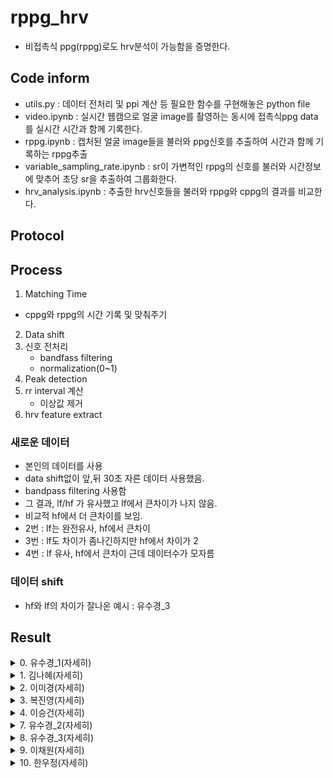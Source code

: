 # rppg_hrv
- 비접촉식 ppg(rppg)로도 hrv분석이 가능함을 증명한다.


## Code inform
- utils.py : 데이터 전처리 및 ppi 계산 등 필요한 함수를 구현해놓은 python file
- video.ipynb : 실시간 웹캠으로 얼굴 image를 촬영하는 동시에 접촉식ppg data를 실시간 시간과 함께 기록한다.
- rppg.ipynb : 캡처된 얼굴 image들을 불러와 ppg신호를 추출하여 시간과 함께 기록하는 rppg추출
- variable_sampling_rate.ipynb : sr이 가변적인 rppg의 신호를 불러와 시간정보에 맞추어 초당 sr을 추출하여 그룹화한다.
- hrv_analysis.ipynb : 추출한 hrv신호들을 불러와 rppg와 cppg의 결과를 비교한다.

## Protocol


## Process
1. Matching Time
- cppg와 rppg의 시간 기록 및 맞춰주기
2. Data shift
3. 신호 전처리
    - bandfass filtering
    - normalization(0~1)
4. Peak detection
5. rr interval 계산
    - 이상값 제거
6. hrv feature extract

### 새로운 데이터
- 본인의 데이터를 사용
- data shift없이 앞,뒤 30초 자른 데이터 사용했음.
- bandpass filtering 사용함
- 그 결과, lf/hf 가 유사했고 lf에서 큰차이가 나지 않음. 
- 비교적 hf에서 더 큰차이를 보임.
- 2번 : lf는 완전유사, hf에서 큰차이
- 3번 : lf도 차이가 좀나긴하지만 hf에서 차이가 2
- 4번 : lf 유사, hf에서 큰차이 근데 데이터수가 모자름 
### 데이터 shift
- hf와 lf의 차이가 잘나온 예시 : 유수경_3

## Result

<details>
<summary>0. 유수경_1(자세히)</summary>

 - Total : lf_hf_Ratio가 유사함. **(0.8577113522342822 , 0.8144823574325695)**
 - After Shift **(파랑 : c, 주황 : r)**
<p align="left">
    <img src="https://user-images.githubusercontent.com/70633080/113984510-280e5680-9886-11eb-8475-d1092a82ab4a.png" weight="50%" height="50%">
</p>
<p align="left">
    <img src="https://user-images.githubusercontent.com/70633080/113984544-30669180-9886-11eb-9516-b3b8190bd0e4.png" weight="50%" height="50%">
</p>
<p align="left">
    <img src="https://user-images.githubusercontent.com/70633080/113984696-54c26e00-9886-11eb-9109-d532a2864223.png" weight="50%" height="50%">
</p>

<details>
<summary>Total(자세히)</summary>
  
- ppg\
![image](https://user-images.githubusercontent.com/70633080/113838042-61cd5780-97c9-11eb-8fba-d741ff7cc8e1.png)\
![image](https://user-images.githubusercontent.com/70633080/113838066-672aa200-97c9-11eb-8ee7-b383f5c757a4.png)
- ppi\
![image](https://user-images.githubusercontent.com/70633080/113838111-6eea4680-97c9-11eb-99ba-507933ce1013.png)\
![image](https://user-images.githubusercontent.com/70633080/113838130-73aefa80-97c9-11eb-8d8a-f44e89bc84b9.png)
- graph\
![image](https://user-images.githubusercontent.com/70633080/113838164-7ad60880-97c9-11eb-9d8e-e60fe84360d3.png)\
![image](https://user-images.githubusercontent.com/70633080/113838183-80335300-97c9-11eb-9b4c-353fae498da0.png)

- lf/hf
  - cppg : 0.8577113522342822
  - rppg : 0.8144823574325695
- lf보다 hf의 차이가 3.599346289022882 배 크다.

</div>
</details>

<details>
<summary>0_0.csv(자세히)</summary>
  
- ppg\
![image](https://user-images.githubusercontent.com/70633080/113959747-5d9f4980-985e-11eb-8db7-4c2d6976a478.png)\
![image](https://user-images.githubusercontent.com/70633080/113959760-62fc9400-985e-11eb-82fa-c5bc36d94391.png)
- ppi\
![image](https://user-images.githubusercontent.com/70633080/113959783-70198300-985e-11eb-8ef3-35156fb581a1.png)\
![image](https://user-images.githubusercontent.com/70633080/113959790-74de3700-985e-11eb-8299-fb459e00d91e.png)
- graph\
![image](https://user-images.githubusercontent.com/70633080/113959819-7c054500-985e-11eb-9ce2-b5f45b6610d5.png)\
![image](https://user-images.githubusercontent.com/70633080/113959838-80316280-985e-11eb-8fe1-f0fd391fb06c.png)

- lf/hf
  - cppg : 0.6061275294173079
  - rppg : 0.6219338230041517
- lf보다 hf의 차이가 0.07605181760827674 배 크다.

</div>
</details>

<details>
<summary>0_1.csv(자세히)</summary>
  
- ppg\
![image](https://user-images.githubusercontent.com/70633080/113959914-9e975e00-985e-11eb-8cf5-709d1e6533e8.png)\
![image](https://user-images.githubusercontent.com/70633080/113959932-a48d3f00-985e-11eb-8136-0e5e9e522a29.png)
- ppi\
![image](https://user-images.githubusercontent.com/70633080/113959961-aeaf3d80-985e-11eb-8f7b-0373247be89d.png)\
![image](https://user-images.githubusercontent.com/70633080/113959977-b373f180-985e-11eb-9cc6-f7dc05c01d45.png)
- graph\
![image](https://user-images.githubusercontent.com/70633080/113959998-ba026900-985e-11eb-9414-10ca80628f0a.png)\
![image](https://user-images.githubusercontent.com/70633080/113960012-be2e8680-985e-11eb-8a53-d203fdd4024c.png)

- lf/hf
  - cppg : 0.6993321577953525
  - rppg : 0.7367330503806484
- lf보다 hf의 차이가 0.1530190133260979 배 크다.

</div>
</details>

<details>
<summary>0_2.csv(자세히)</summary>
  
- ppg\
![image](https://user-images.githubusercontent.com/70633080/113960089-e0280900-985e-11eb-9d85-20491c514085.png)\
![image](https://user-images.githubusercontent.com/70633080/113960103-e5855380-985e-11eb-90d5-85637abbb326.png)
- ppi\
![image](https://user-images.githubusercontent.com/70633080/113960122-ee762500-985e-11eb-80d9-3371f754c671.png)\
![image](https://user-images.githubusercontent.com/70633080/113960135-f46c0600-985e-11eb-8d5e-b76ac97646d3.png)
- graph\
![image](https://user-images.githubusercontent.com/70633080/113960156-fc2baa80-985e-11eb-9687-a9f3d28fff5c.png)\
![image](https://user-images.githubusercontent.com/70633080/113960169-00f05e80-985f-11eb-97e2-54ac315f7db1.png)

- lf/hf
  - cppg : 0.7607115114633478
  - rppg : 0.7659971061482973
- lf보다 hf의 차이가 1.151564463751257 배 크다.

</div>
</details>

<details>
<summary>0_3.csv(자세히)</summary>
  
- ppg\
![image](https://user-images.githubusercontent.com/70633080/113960237-254c3b00-985f-11eb-8275-412aff316a85.png)\
![image](https://user-images.githubusercontent.com/70633080/113960249-2aa98580-985f-11eb-935f-4065be50e4f1.png)
- ppi\
![image](https://user-images.githubusercontent.com/70633080/113960272-339a5700-985f-11eb-8ccf-d45efabf4827.png)\
![image](https://user-images.githubusercontent.com/70633080/113960285-39903800-985f-11eb-96ae-38da6321c7d5.png)
- graph\
![image](https://user-images.githubusercontent.com/70633080/113960300-40b74600-985f-11eb-8a63-acda52351ede.png)\
![image](https://user-images.githubusercontent.com/70633080/113960315-44e36380-985f-11eb-9db3-6691204613fa.png)

- lf/hf
  - cppg : 0.9516837971841224
  - rppg : 0.938398534243762
- lf보다 hf의 차이가 1.3371262957368917 배 크다.

</div>
</details>

<details>
<summary>0_4.csv(자세히)</summary>
  
- ppg\
![image](https://user-images.githubusercontent.com/70633080/113980239-33ab4e80-9881-11eb-91a5-6b68d24b56a6.png)\
![image](https://user-images.githubusercontent.com/70633080/113980254-39089900-9881-11eb-80f1-50a8fb4054a1.png)
- ppi\
![image](https://user-images.githubusercontent.com/70633080/113980286-432a9780-9881-11eb-8f93-3feeb15e2232.png)\
![image](https://user-images.githubusercontent.com/70633080/113980323-4a51a580-9881-11eb-9015-8dd38b075404.png)
- graph\
![image](https://user-images.githubusercontent.com/70633080/113980345-53427700-9881-11eb-97a9-27f5d1d46b21.png)\
![image](https://user-images.githubusercontent.com/70633080/113980366-589fc180-9881-11eb-847a-f327ddc87e11.png)

- lf/hf
  - cppg : 0.8407684772419656
  - rppg : 0.8125881203279546
- lf보다 hf의 차이가 2.08978197887601 배 크다.

</div>
</details>

<details>
<summary>0_5.csv(자세히)</summary>
  
- ppg\
![image](https://user-images.githubusercontent.com/70633080/113980457-7b31da80-9881-11eb-9601-a52820add0f2.png)\
![image](https://user-images.githubusercontent.com/70633080/113980485-808f2500-9881-11eb-8422-af06efca3337.png)
- ppi\
![image](https://user-images.githubusercontent.com/70633080/113980525-8d137d80-9881-11eb-8187-8ca4eeb15087.png)\
![image](https://user-images.githubusercontent.com/70633080/113980541-93a1f500-9881-11eb-8429-f231297f78f7.png)
- graph\
![image](https://user-images.githubusercontent.com/70633080/113980565-9bfa3000-9881-11eb-9fba-5680f4bbc78f.png)\
![image](https://user-images.githubusercontent.com/70633080/113980585-a1f01100-9881-11eb-965a-e1ae6e704830.png)

- lf/hf
  - cppg : 0.8645918507199178
  - rppg : 0.8473216138165628
- lf보다 hf의 차이가 1.6181499324993556 배 크다.

</div>
</details>

<details>
<summary>0_6.csv(자세히)</summary>
  
- ppg\
![image](https://user-images.githubusercontent.com/70633080/113980693-c2b86680-9881-11eb-9f60-8ac501dfefd3.png)\
![image](https://user-images.githubusercontent.com/70633080/113980720-c946de00-9881-11eb-9a8e-de483d4bccc8.png)
- ppi\
![image](https://user-images.githubusercontent.com/70633080/113980761-d368dc80-9881-11eb-8c49-4f473a30536a.png)\
![image](https://user-images.githubusercontent.com/70633080/113980775-d8c62700-9881-11eb-9bf8-23e632971e02.png)
- graph\
![image](https://user-images.githubusercontent.com/70633080/113980815-e24f8f00-9881-11eb-8255-b1f8fe0b6300.png)\
![image](https://user-images.githubusercontent.com/70633080/113980832-e8457000-9881-11eb-9c08-62d166ed0bf0.png)

- lf/hf
  - cppg : 1.070734407669084
  - rppg : 1.0086067709251159
- lf보다 hf의 차이가 2.0931820267532224 배 크다.

</div>
</details>

<details>
<summary>0_7.csv(자세히)</summary>
  
- ppg\
![image](https://user-images.githubusercontent.com/70633080/113980969-12972d80-9882-11eb-94b8-e149388b0001.png)\
![image](https://user-images.githubusercontent.com/70633080/113980988-188d0e80-9882-11eb-9963-7f53136cd036.png)
- ppi\
![image](https://user-images.githubusercontent.com/70633080/113981028-2347a380-9882-11eb-8d4a-2c10b82446bc.png)\
![image](https://user-images.githubusercontent.com/70633080/113981050-28a4ee00-9882-11eb-9545-f64d0ec2b32a.png)
- graph\
![image](https://user-images.githubusercontent.com/70633080/113981074-2fcbfc00-9882-11eb-906a-24a9ca296e7c.png)\
![image](https://user-images.githubusercontent.com/70633080/113981088-33f81980-9882-11eb-93e4-259cab7d3984.png)

- lf/hf
  - cppg : 1.1761962719351868
  - rppg : 1.0431207653462449
- lf보다 hf의 차이가 3.239050521945546 배 크다.

</div>
</details>

<details>
<summary>0_8.csv(자세히)</summary>
  
- ppg\
![image](https://user-images.githubusercontent.com/70633080/113981192-58ec8c80-9882-11eb-94b3-9b9a7e0d13e4.png)\
![image](https://user-images.githubusercontent.com/70633080/113981226-5ee26d80-9882-11eb-892e-cb3b9bc3da1a.png)
- ppi\
![image](https://user-images.githubusercontent.com/70633080/113981294-76215b00-9882-11eb-8e6f-d848b0117708.png)\
![image](https://user-images.githubusercontent.com/70633080/113981315-7b7ea580-9882-11eb-964b-b43f2cdd2729.png)
- graph\
![image](https://user-images.githubusercontent.com/70633080/113981359-89342b00-9882-11eb-8de6-d9763b256476.png)\
![image](https://user-images.githubusercontent.com/70633080/113981376-8e917580-9882-11eb-922d-499fe8f37f8e.png)

- lf/hf
  - cppg : 1.0793585895163822
  - rppg : 0.9339141898656892
- lf보다 hf의 차이가 7.045379630808728 배 크다.

</div>
</details>

<details>
<summary>0_9.csv(자세히)</summary>
  
- ppg\
![image](https://user-images.githubusercontent.com/70633080/113981526-bbde2380-9882-11eb-8709-11238f142618.png)\
![image](https://user-images.githubusercontent.com/70633080/113981545-c13b6e00-9882-11eb-8387-1701097fb7bf.png)
- ppi\
![image](https://user-images.githubusercontent.com/70633080/113981589-cb5d6c80-9882-11eb-96e4-369b792a8e10.png)\
![image](https://user-images.githubusercontent.com/70633080/113981618-d0bab700-9882-11eb-8373-fb31f0d63fee.png)
- graph\
![image](https://user-images.githubusercontent.com/70633080/113981639-d9ab8880-9882-11eb-8f65-a58dd3d3dccc.png)\
![image](https://user-images.githubusercontent.com/70633080/113981656-ddd7a600-9882-11eb-8041-d834bd0aff89.png)

- lf/hf
  - cppg : 1.2944013571443196
  - rppg : 1.1188114045042885
- lf보다 hf의 차이가 3.9013113756180453 배 크다.

</div>
</details>

<details>
<summary>0_10.csv(자세히)</summary>
  
- ppg\
![image](https://user-images.githubusercontent.com/70633080/113981897-22fbd800-9883-11eb-9e2f-995e3c716161.png)\
![image](https://user-images.githubusercontent.com/70633080/113981924-2a22e600-9883-11eb-813a-e60910903e2e.png)
- ppi\
![image](https://user-images.githubusercontent.com/70633080/113981972-33ac4e00-9883-11eb-8d92-eb9b28616772.png)\
![image](https://user-images.githubusercontent.com/70633080/113981995-39099880-9883-11eb-8a5e-e1a6813b2ff1.png)
- graph\
![image](https://user-images.githubusercontent.com/70633080/113982029-4161d380-9883-11eb-8685-38a91d0c73b4.png)\
![image](https://user-images.githubusercontent.com/70633080/113982050-46268780-9883-11eb-9944-0df6a351db8d.png)

- lf/hf
  - cppg : 1.175117768813192
  - rppg : 1.0050865702069962
- lf보다 hf의 차이가 12.203796344990089 배 크다.

</div>
</details>

</div>
</details>

<details>
<summary>1. 김나혜(자세히)</summary>
    
- After Shift **(파랑 : c, 주황 : r)**
<p align="left">
    <img src="https://user-images.githubusercontent.com/70633080/113959234-71967b80-985d-11eb-8898-880cf7b823c4.png" weight="50%" height="50%">
</p>
<p align="left">
    <img src="https://user-images.githubusercontent.com/70633080/113959254-79eeb680-985d-11eb-9881-4bdf0bab86cb.png" weight="50%" height="50%">
</p>
<p align="left">
    <img src="https://user-images.githubusercontent.com/70633080/113959272-81ae5b00-985d-11eb-8be9-8febd7e568ff.png" weight="50%" height="50%">
</p>

<details>
<summary>Total(자세히)</summary> 

![image](https://user-images.githubusercontent.com/70633080/113558403-97900600-963a-11eb-857c-fc127a82965b.png)\
![image](https://user-images.githubusercontent.com/70633080/113558373-8b0bad80-963a-11eb-8a9b-71303f8d56dd.png)

- lf/hf
    - cppg : 0.9445302760107445
    - rppg : 0.761142338986123
- lf 보다 hf의 차이가 4.183740904432091 배 크다.

</div>
</details>

<details>
<summary>1_0.csv(자세히)</summary>
  
- ppg\
![image](https://user-images.githubusercontent.com/70633080/113566848-72a28f80-9648-11eb-89c5-c0c8da2f1402.png)\
![image](https://user-images.githubusercontent.com/70633080/113566870-7b936100-9648-11eb-890f-7bc4f6f4d212.png)
- ppi\
![image](https://user-images.githubusercontent.com/70633080/113566890-83530580-9648-11eb-88b2-b419a956362b.png)\
![image](https://user-images.githubusercontent.com/70633080/113566898-89e17d00-9648-11eb-8c68-e20c7e65513e.png)
- graph\
![image](https://user-images.githubusercontent.com/70633080/113566914-906ff480-9648-11eb-9f81-58bc5f553b5b.png)\
![image](https://user-images.githubusercontent.com/70633080/113566930-9665d580-9648-11eb-807f-d17ae6a2ad49.png)

- lf/hf
  - cppg : 1.1056689482333162
  - rppg : 1.059755776873923
- lf보다 hf의 차이가 1.697243166328554 배 크다.

</div>
</details>

<details>
<summary>1_1.csv(자세히)</summary>
  
- ppg\
![image](https://user-images.githubusercontent.com/70633080/113567119-f492b880-9648-11eb-9b73-3fdd7abdb03e.png)\
![image](https://user-images.githubusercontent.com/70633080/113567128-fceaf380-9648-11eb-9c4d-f35862aac7b3.png)
- ppi\
![image](https://user-images.githubusercontent.com/70633080/113567153-07a58880-9649-11eb-9d72-271d45942351.png)\
![image](https://user-images.githubusercontent.com/70633080/113567169-0ecc9680-9649-11eb-9fd8-3a51d4772331.png)
- graph\
![image](https://user-images.githubusercontent.com/70633080/113567193-1855fe80-9649-11eb-8724-3ae3517b0f42.png)\
![image](https://user-images.githubusercontent.com/70633080/113567201-1db34900-9649-11eb-9f18-d38aa8f3aa52.png)

- lf/hf
  - cppg : 1.02703356595913
  - rppg : 0.8838075662435998
- lf보다 hf의 차이가 22.90322985685127 배 크다.

</div>
</details>

<details>
<summary>1_2.csv(자세히)</summary>
  
- ppg\
![image](https://user-images.githubusercontent.com/70633080/113567259-44717f80-9649-11eb-9a29-89c877d457d3.png)\
![image](https://user-images.githubusercontent.com/70633080/113567274-4afff700-9649-11eb-9a2a-c52818e6310e.png)
- ppi\
![image](https://user-images.githubusercontent.com/70633080/113567299-57844f80-9649-11eb-840c-c94b6fbc7901.png)\
![image](https://user-images.githubusercontent.com/70633080/113567544-c6fa3f00-9649-11eb-968f-21734ae3e8a1.png)
- graph\
![image](https://user-images.githubusercontent.com/70633080/113567573-d37e9780-9649-11eb-9a32-dfe51b913441.png)\
![image](https://user-images.githubusercontent.com/70633080/113567589-d9747880-9649-11eb-91fd-7b3223e755f6.png)

- lf/hf
  - cppg : 0.9896243726015197
  - rppg : 0.7874195686840051
- lf보다 hf의 차이가 260.2205612659931 배 크다.

</div>
</details>

<details>
<summary>1_3.csv(자세히)</summary>
  
- ppg\
![image](https://user-images.githubusercontent.com/70633080/113567683-06289000-964a-11eb-9f31-4e2fd2e4d390.png)\
![image](https://user-images.githubusercontent.com/70633080/113567698-0cb70780-964a-11eb-9a7f-9dbae157d5a1.png)
- ppi\
![image](https://user-images.githubusercontent.com/70633080/113567719-19d3f680-964a-11eb-81c4-269751b076c1.png)\
![image](https://user-images.githubusercontent.com/70633080/113567734-20626e00-964a-11eb-9b6f-50963fa0067a.png)
- graph\
![image](https://user-images.githubusercontent.com/70633080/113567766-2c4e3000-964a-11eb-8034-480862f8cc68.png)\
![image](https://user-images.githubusercontent.com/70633080/113567778-32441100-964a-11eb-9d58-653a1bd11019.png)

- lf/hf
  - cppg : 1.1062126884052037
  - rppg : 0.9463178498773316
- lf보다 hf의 차이가 4.9893419147841165 배 크다.

</div>
</details>

<details>
<summary>1_4.csv(자세히)</summary>
  
- ppg\
![image](https://user-images.githubusercontent.com/70633080/113567855-5dc6fb80-964a-11eb-87e2-355f54c78a95.png)\
![image](https://user-images.githubusercontent.com/70633080/113567867-63bcdc80-964a-11eb-97b5-eac4a8ffdcd1.png)
- ppi\
![image](https://user-images.githubusercontent.com/70633080/113567889-6f100800-964a-11eb-9efa-e046ef54a7c3.png)\
![image](https://user-images.githubusercontent.com/70633080/113567903-759e7f80-964a-11eb-8ec4-a0becce0c164.png)
- graph\
![image](https://user-images.githubusercontent.com/70633080/113567929-7df6ba80-964a-11eb-942e-e777440b55a7.png)\
![image](https://user-images.githubusercontent.com/70633080/113567942-83ec9b80-964a-11eb-8f5e-6f7bbb046b56.png)

- lf/hf
  - cppg : 0.8017291176253322
  - rppg : 0.6724339570489628
- lf보다 hf의 차이가 5.60337203139542 배 크다.

</div>
</details>

<details>
<summary>1_5.csv(자세히)</summary>
  
- ppg\
![image](https://user-images.githubusercontent.com/70633080/113568021-b0a0b300-964a-11eb-9357-4517163030e0.png)\
![image](https://user-images.githubusercontent.com/70633080/113568041-ba2a1b00-964a-11eb-9372-1c0791e0cdf4.png)
- ppi\
![image](https://user-images.githubusercontent.com/70633080/113568064-c4e4b000-964a-11eb-9e53-13f006a2dedc.png)\
![image](https://user-images.githubusercontent.com/70633080/113568084-cb732780-964a-11eb-9c78-b84eef7528a3.png)
- graph\
![image](https://user-images.githubusercontent.com/70633080/113568142-ecd41380-964a-11eb-91d0-eee67c5ae4f6.png)\
![image](https://user-images.githubusercontent.com/70633080/113568153-f2c9f480-964a-11eb-82f4-8bd829957c43.png)

- lf/hf
  - cppg : 0.8442601876122368
  - rppg : 0.6744778416952577
- lf보다 hf의 차이가 14.19942336376959 배 크다.

</div>
</details>

<details>
<summary>1_6.csv(자세히)</summary>
  
- ppg\
![image](https://user-images.githubusercontent.com/70633080/113568220-18ef9480-964b-11eb-868c-f1041f9ead66.png)\
![image](https://user-images.githubusercontent.com/70633080/113568229-2016a280-964b-11eb-869b-4ae1032d8607.png)
- ppi\
![image](https://user-images.githubusercontent.com/70633080/113568260-2efd5500-964b-11eb-98ac-1beb93b686c7.png)\
![image](https://user-images.githubusercontent.com/70633080/113568286-3886bd00-964b-11eb-9b8f-ad0706d33b69.png)
- graph\
![image](https://user-images.githubusercontent.com/70633080/113568303-42a8bb80-964b-11eb-96e6-f7185e5c7f38.png)\
![image](https://user-images.githubusercontent.com/70633080/113568312-489e9c80-964b-11eb-9862-ab8b22305670.png)

- lf/hf
  - cppg : 0.9846157512991539
  - rppg : 0.7992707664301267
- lf보다 hf의 차이가 148.11178070332952 배 크다.

</div>
</details>

<details>
<summary>1_7.csv(자세히)</summary>
  
- ppg\
![image](https://user-images.githubusercontent.com/70633080/113568393-6ff56980-964b-11eb-9987-a56bd180254a.png)\
![image](https://user-images.githubusercontent.com/70633080/113568425-7f74b280-964b-11eb-9bf3-d4a495ffd100.png)
- ppi\
![image](https://user-images.githubusercontent.com/70633080/113568673-f0b46580-964b-11eb-89a0-37b1553fbc41.png)\
![image](https://user-images.githubusercontent.com/70633080/113568689-f742dd00-964b-11eb-842d-d037d0c3bb78.png)
- graph\
![image](https://user-images.githubusercontent.com/70633080/113568750-1fcad700-964c-11eb-8c20-8dab3f9f3f3b.png)\
![image](https://user-images.githubusercontent.com/70633080/113568762-248f8b00-964c-11eb-98c0-d7cedddf11cc.png)

- lf/hf
  - cppg : 0.8226608703474294
  - rppg : 0.6302925838339463
- lf보다 hf의 차이가 6.1590413695118675 배 크다.

</div>
</details>

<details>
<summary>1_8.csv(자세히)</summary>
  
- ppg\
![image](https://user-images.githubusercontent.com/70633080/113568821-47ba3a80-964c-11eb-8f72-e5eb1d26a726.png)\
![image](https://user-images.githubusercontent.com/70633080/113568834-4d178500-964c-11eb-94a7-1b58a29de660.png)
- ppi\
![image](https://user-images.githubusercontent.com/70633080/113568866-5acd0a80-964c-11eb-9988-a0c51f7de8c8.png)\
![image](https://user-images.githubusercontent.com/70633080/113568885-64567280-964c-11eb-9954-ab7c4f3dae3d.png)
- graph\
![image](https://user-images.githubusercontent.com/70633080/113568912-6e787100-964c-11eb-8fd7-be12eea3edfb.png)\
![image](https://user-images.githubusercontent.com/70633080/113568919-73d5bb80-964c-11eb-8fe7-855b6de89ff6.png)

- lf/hf
  - cppg : 0.6472484037311803
  - rppg : 0.4480216476569237
- lf보다 hf의 차이가 8.948438569053211 배 크다.

</div>
</details>

<details>
<summary>1_9.csv(자세히)</summary>
  
- ppg\
![image](https://user-images.githubusercontent.com/70633080/113569173-fc545c00-964c-11eb-809a-830a3e68ccdf.png)\
![image](https://user-images.githubusercontent.com/70633080/113569185-024a3d00-964d-11eb-8a37-b8bf92fe192b.png)
- ppi\
![image](https://user-images.githubusercontent.com/70633080/113569199-0d9d6880-964d-11eb-8558-4f60ada58547.png)\
![image](https://user-images.githubusercontent.com/70633080/113569228-1726d080-964d-11eb-84e3-3fd24f08c9ec.png)
- graph\
![image](htps://user-images.githubusercontent.com/70633080/113569256-20b03880-964d-11eb-8e82-fe2413ccf69b.png)\
![image](https://user-images.githubusercontent.com/70633080/113569266-273eb000-964d-11eb-9797-759c7cfd9b9c.png)

- lf/hf
  - cppg : 0.8061749948150531
  - rppg : 0.5660957228411531
- lf보다 hf의 차이가 10.21241540717127 배 크다.

</div>
</details>

<details>
<summary>1_10.csv(자세히)</summary>
  
- ppg\
![image](https://user-images.githubusercontent.com/70633080/113569337-4b01f600-964d-11eb-988c-c5ec78971ad4.png)\
![image](https://user-images.githubusercontent.com/70633080/113569356-5523f480-964d-11eb-938b-21d647833c8f.png)
- ppi\
![image](https://user-images.githubusercontent.com/70633080/113569392-68cf5b00-964d-11eb-9bfc-b41bd5305ec5.png)\
![image](https://user-images.githubusercontent.com/70633080/113569407-6e2ca580-964d-11eb-87de-e2ffb7335521.png)
- graph\
![image](https://user-images.githubusercontent.com/70633080/113569426-771d7700-964d-11eb-9079-59a2bad4c5b4.png)\
![image](https://user-images.githubusercontent.com/70633080/113569441-7be22b00-964d-11eb-8e0f-b668d273cc3d.png)

- lf/hf
  - cppg : 0.9228060563403587
  - rppg : 0.647825197902874
- lf보다 hf의 차이가 11.903374348202586 배 크다.

</div>
</details>

</div>
</details>

<details>
<summary>2. 이미경(자세히)</summary>

 - Total : lf_hf_Ratio에 차이가 있음. **(1.1749836066737231 , 0.7444784253594657)**
 - After Shift **(파랑 : c, 주황 : r)**
<p align="left">
    <img src="https://user-images.githubusercontent.com/70633080/114128001-58153280-9936-11eb-860f-2c8f354863db.png" weight="50%" height="50%">
</p>
<p align="left">
    <img src="https://user-images.githubusercontent.com/70633080/114128014-606d6d80-9936-11eb-9ca9-891722a140d4.png" weight="50%" height="50%">
</p>
<p align="left">
    <img src="https://user-images.githubusercontent.com/70633080/114128028-682d1200-9936-11eb-9c4e-15bbd3ce4ab3.png" weight="50%" height="50%">
</p>

<details>
<summary>Total(자세히)</summary>
  
- ppg\
![image](https://user-images.githubusercontent.com/70633080/114125354-40877b00-9931-11eb-8fa8-44453043f6ec.png)\
![image](https://user-images.githubusercontent.com/70633080/114125362-45e4c580-9931-11eb-8a29-86cb1c442911.png)
- ppi\
![image](https://user-images.githubusercontent.com/70633080/114125371-4d0bd380-9931-11eb-9cd0-2beb18e596ca.png)\
![image](https://user-images.githubusercontent.com/70633080/114125385-51d08780-9931-11eb-9edd-88d8bb34a1a4.png)
- graph\
![image](https://user-images.githubusercontent.com/70633080/114125392-57c66880-9931-11eb-8295-feeee3666212.png)\
![image](https://user-images.githubusercontent.com/70633080/114125402-5d23b300-9931-11eb-90a5-361a25314c5e.png)

- lf/hf
  - cppg : 1.1749836066737231
  - rppg : 0.7444784253594657
- lf보다 hf의 차이가 6.9984848018172805 배 크다.

</div>
</details>

<details>
<summary>2_0.csv(자세히)</summary>
  
- ppg\
![image](https://user-images.githubusercontent.com/70633080/114125613-ce636600-9931-11eb-94e0-5dbc513c1077.png)\
![image](https://user-images.githubusercontent.com/70633080/114125628-d4594700-9931-11eb-877b-d85605950801.png)
- ppi\
![image](https://user-images.githubusercontent.com/70633080/114125655-dc18eb80-9931-11eb-8d8a-f77cdacb977c.png)\
![image](https://user-images.githubusercontent.com/70633080/114125668-e1763600-9931-11eb-82c9-977684e01bfd.png)
- graph\
![image](https://user-images.githubusercontent.com/70633080/114125685-ea670780-9931-11eb-9ba3-259ea75de001.png)\
![image](https://user-images.githubusercontent.com/70633080/114125696-efc45200-9931-11eb-8c61-dd3bb02fa324.png)

- lf/hf
  - cppg : 1.3746083765659165
  - rppg : 0.8979248176917615
- lf보다 hf의 차이가 6.0166605923535545 배 크다.

</div>
</details>

<details>
<summary>2_1.csv(자세히)</summary>
  
- ppg\
![image](https://user-images.githubusercontent.com/70633080/114125779-171b1f00-9932-11eb-9b3e-9d4e38967a8b.png)\
![image](https://user-images.githubusercontent.com/70633080/114125789-1c786980-9932-11eb-905d-f899061c8883.png)
- ppi\
![image](https://user-images.githubusercontent.com/70633080/114125808-2601d180-9932-11eb-8c9b-1d956d4eb111.png)\
![image](https://user-images.githubusercontent.com/70633080/114125816-2ac68580-9932-11eb-810f-02e4b16e71df.png)
- graph\
![image](https://user-images.githubusercontent.com/70633080/114125849-3914a180-9932-11eb-946d-81d2ed60d155.png)\
![image](https://user-images.githubusercontent.com/70633080/114125865-3d40bf00-9932-11eb-86c0-c063be7a2ea7.png)

- lf/hf
  - cppg : 1.2185911939088678
  - rppg : 0.8212798402922231
- lf보다 hf의 차이가 5.4713030953395405 배 크다.

</div>
</details>

<details>
<summary>2_2.csv(자세히)</summary>
  
- ppg\
![image](https://user-images.githubusercontent.com/70633080/114125933-5f3a4180-9932-11eb-8fe8-bb353ec65823.png)\
![image](https://user-images.githubusercontent.com/70633080/114125942-65302280-9932-11eb-9de8-771d511b9114.png)
- ppi\
![image](https://user-images.githubusercontent.com/70633080/114125953-6f522100-9932-11eb-908b-74351be36b27.png)\
![image](https://user-images.githubusercontent.com/70633080/114125961-75e09880-9932-11eb-8253-77a9871043a9.png)
- graph\
![image](https://user-images.githubusercontent.com/70633080/114125974-7e38d380-9932-11eb-88a6-20a3823d45da.png)\
![image](https://user-images.githubusercontent.com/70633080/114125992-8264f100-9932-11eb-9fe2-6f7541d4afb7.png)

- lf/hf
  - cppg : 1.3191954158752923
  - rppg : 0.875393787371213
- lf보다 hf의 차이가 5.214060850927755 배 크다.

</div>
</details>

<details>
<summary>2_3.csv(자세히)</summary>
  
- ppg\
![image](https://user-images.githubusercontent.com/70633080/114126059-9e689280-9932-11eb-859c-d5fe882d4358.png)\
![image](https://user-images.githubusercontent.com/70633080/114126068-a32d4680-9932-11eb-8bc6-6128d495fea0.png)
- ppi\
![image](https://user-images.githubusercontent.com/70633080/114126080-ad4f4500-9932-11eb-9eb0-6c04e9295ddc.png)\
![image](https://user-images.githubusercontent.com/70633080/114126092-b50ee980-9932-11eb-82f6-97a3d1f2a2ba.png)
- graph\
![image](https://user-images.githubusercontent.com/70633080/114126105-bcce8e00-9932-11eb-9e45-b626f0322235.png)\
![image](https://user-images.githubusercontent.com/70633080/114126116-c0faab80-9932-11eb-9e49-cb6ee6175533.png)

- lf/hf
  - cppg : 1.5042186133857107
  - rppg : 1.0028732748649856
- lf보다 hf의 차이가 5.335358243918124 배 크다.

</div>
</details>

<details>
<summary>2_4.csv(자세히)</summary>
  
- ppg\
![image](https://user-images.githubusercontent.com/70633080/114126167-e2f42e00-9932-11eb-8630-4e4c45a95843.png)\
![image](https://user-images.githubusercontent.com/70633080/114126178-e7b8e200-9932-11eb-95e2-efb2eb573e4a.png)
- ppi\
![image](https://user-images.githubusercontent.com/70633080/114126197-f1424a00-9932-11eb-8417-2ffc530a841b.png)\
![image](https://user-images.githubusercontent.com/70633080/114126206-f69f9480-9932-11eb-8d97-7009268e9881.png)
- graph\
![image](https://user-images.githubusercontent.com/70633080/114126229-fd2e0c00-9932-11eb-8015-871b5d9c5394.png)\
![image](https://user-images.githubusercontent.com/70633080/114126237-015a2980-9933-11eb-920b-f886729bcc08.png)
- lf/hf
  - cppg : 1.3705675443639804 
  - rppg : 0.852342410556146
- lf보다 hf의 차이가 8.43754191100555 배 크다.

</div>
</details>

<details>
<summary>2_5.csv(자세히)</summary>
  
- ppg\
![image](https://user-images.githubusercontent.com/70633080/114126303-2189e880-9933-11eb-8c79-9b36dbfc8748.png)\
![image](https://user-images.githubusercontent.com/70633080/114126313-25b60600-9933-11eb-8590-664a17a2f5c6.png)
- ppi\
![image](https://user-images.githubusercontent.com/70633080/114126339-31093180-9933-11eb-9c6d-43e54d2cb863.png)\
![image](https://user-images.githubusercontent.com/70633080/114126345-35cde580-9933-11eb-9930-2bb5fcb1de36.png)
- graph\
![image](https://user-images.githubusercontent.com/70633080/114126360-3cf4f380-9933-11eb-840b-3d3128cefa5e.png)\
![image](https://user-images.githubusercontent.com/70633080/114126367-41211100-9933-11eb-9a3e-cee1c4f1a7a5.png)
- lf/hf
  - cppg : 1.4880087100063135
  - rppg : 0.9893906298390217
- lf보다 hf의 차이가 4.818087640749465 배 크다.

</div>
</details>

<details>
<summary>2_6.csv(자세히)</summary>
  
- ppg\
![image](https://user-images.githubusercontent.com/70633080/114126423-5d24b280-9933-11eb-8586-aa8ccfa0920d.png)\
![image](https://user-images.githubusercontent.com/70633080/114126437-61e96680-9933-11eb-9c39-3b5163ade75f.png)
- ppi\
![image](https://user-images.githubusercontent.com/70633080/114126461-6dd52880-9933-11eb-8874-9954614db7b3.png)\
![image](https://user-images.githubusercontent.com/70633080/114126471-73327300-9933-11eb-8fc7-796937fcef14.png)
- graph\
![image](https://user-images.githubusercontent.com/70633080/114126489-7ded0800-9933-11eb-8dfa-eecbcbfb6e3b.png)\
![image](https://user-images.githubusercontent.com/70633080/114126498-82b1bc00-9933-11eb-8da5-3c81f5a008aa.png)

- lf/hf
  - cppg : 1.0642955665273506
  - rppg : 0.7839279537221782
- lf보다 hf의 차이가 3.2953071124922912 배 크다.

</div>
</details>

<details>
<summary>2_7.csv(자세히)</summary>
  
- ppg\
![image](https://user-images.githubusercontent.com/70633080/114126566-9f4df400-9933-11eb-8b29-c9a5ff85a6d4.png)\
![image](https://user-images.githubusercontent.com/70633080/114126573-a4ab3e80-9933-11eb-8559-6255ee26ce57.png)
- ppi\
![image](https://user-images.githubusercontent.com/70633080/114126588-af65d380-9933-11eb-85ec-df023fdaea8c.png)\
![image](https://user-images.githubusercontent.com/70633080/114126596-b4c31e00-9933-11eb-9f68-8bbedc415f67.png)
- graph\
![image](https://user-images.githubusercontent.com/70633080/114126705-ef2cbb00-9933-11eb-8f7a-67209c14aa93.png)\
![image](https://user-images.githubusercontent.com/70633080/114126723-f3f16f00-9933-11eb-9506-710db4a739fe.png)

- lf/hf
  - cppg : 0.8535040476183139
  - rppg : 0.5591282786451874
- lf보다 hf의 차이가 5.684560266044967 배 크다.

</div>
</details>

<details>
<summary>2_8.csv(자세히)</summary>
  
- ppg\
![image](https://user-images.githubusercontent.com/70633080/114127363-40897a00-9935-11eb-9639-2fa89f10e5a1.png)\
![image](https://user-images.githubusercontent.com/70633080/114127383-4717f180-9935-11eb-8243-e6288f2194ea.png)
- ppi\
![image](https://user-images.githubusercontent.com/70633080/114127413-54cd7700-9935-11eb-9167-c874c0770e0b.png)\
![image](https://user-images.githubusercontent.com/70633080/114127421-5a2ac180-9935-11eb-894d-947e74b63eac.png)
- graph\
![image](https://user-images.githubusercontent.com/70633080/114127451-6151cf80-9935-11eb-90ca-a15108d7b257.png)\
![image](https://user-images.githubusercontent.com/70633080/114127471-66af1a00-9935-11eb-8812-59cae0378f3e.png)

- lf/hf
  - cppg : 1.0208917809854507
  - rppg : 0.6559935593821812
- lf보다 hf의 차이가 5.832656395087866 배 크다.

</div>
</details>

<details>
<summary>2_9.csv(자세히)</summary>
  
- ppg\
![image](https://user-images.githubusercontent.com/70633080/114127588-834b5200-9935-11eb-9f46-be2a955bf584.png)\
![image](https://user-images.githubusercontent.com/70633080/114127607-89413300-9935-11eb-9473-61bb23edb810.png)
- ppi\
![image](https://user-images.githubusercontent.com/70633080/114127641-93633180-9935-11eb-9c15-f1189aa24f90.png)\
![image](https://user-images.githubusercontent.com/70633080/114127653-99f1a900-9935-11eb-94da-cf37455c5b59.png)
- graph\
![image](https://user-images.githubusercontent.com/70633080/114127666-a249e400-9935-11eb-81c3-25231b5c1caa.png)\
![image](https://user-images.githubusercontent.com/70633080/114127679-a7a72e80-9935-11eb-9c6b-ca11ae9e48ee.png)
- lf/hf
  - cppg : 0.8940970897193802
  - rppg : 0.570475506549078
- lf보다 hf의 차이가 6.577401202667224 배 크다.

</div>
</details>

<details>
<summary>2_10.csv(자세히)</summary>
  
- ppg\
![image](https://user-images.githubusercontent.com/70633080/114127728-c3aad000-9935-11eb-87e5-4330f6ce5943.png)\
![image](https://user-images.githubusercontent.com/70633080/114127741-c7d6ed80-9935-11eb-820e-1d414900a066.png)
- ppi\
![image](https://user-images.githubusercontent.com/70633080/114127756-d32a1900-9935-11eb-881a-cb407c65b1e8.png)\
![image](https://user-images.githubusercontent.com/70633080/114127801-eb019d00-9935-11eb-9c78-fc6a16e22717.png)
- graph\
![image](https://user-images.githubusercontent.com/70633080/114127809-f228ab00-9935-11eb-85cf-775d4f95a8d7.png)\
![image](https://user-images.githubusercontent.com/70633080/114127820-f654c880-9935-11eb-9974-22bc274c0767.png)

- lf/hf
  - cppg : 0.7867883835281293
  - rppg : 0.48460042026717975
- lf보다 hf의 차이가 9.097898517377166 배 크다.

</div>
</details>

</div>
</details>

<details>
<summary>3. 복진영(자세히)</summary>

- lf/hf에 차이가 있음.
- lf에도 약간의 차이가 있음
- 그러나 lf에 비해 hf가 더 차이가 있었음.

- After Shift **(파랑 : c, 주황 : r)**
<p align="left">
    <img src="https://user-images.githubusercontent.com/70633080/113958677-760e6480-985c-11eb-9b26-5bfe1542ea2c.png" weight="50%" height="50%">
</p>
<p align="left">
    <img src="https://user-images.githubusercontent.com/70633080/113958703-7e669f80-985c-11eb-9259-dedbba1f7628.png" weight="50%" height="50%">
</p>
<p align="left">
    <img src="https://user-images.githubusercontent.com/70633080/113958723-86264400-985c-11eb-87ed-02c33836f972.png" weight="50%" height="50%">
</p>

<details>
<summary>3_0.csv(자세히)</summary>
  
- ppg\
![cppg](https://user-images.githubusercontent.com/70633080/113540950-28a3b480-961c-11eb-9e33-3073da3d06f5.png) \
![rppg](https://user-images.githubusercontent.com/70633080/113540961-30fbef80-961c-11eb-9602-34c3c9cfb411.png)
- ppi\
![ppi](https://user-images.githubusercontent.com/70633080/113541055-5f79ca80-961c-11eb-8ed4-dd06bb429657.png)\
![image](https://user-images.githubusercontent.com/70633080/113541013-50931800-961c-11eb-983a-0ea0408083a9.png)
- graph\
![image](https://user-images.githubusercontent.com/70633080/113541288-dd3dd600-961c-11eb-8f63-f022e74ec4d2.png)\
![graph](https://user-images.githubusercontent.com/70633080/113541077-75878b00-961c-11eb-9b2c-bd98a01d07de.png)

- lf/hf
  - cppg : 0.8540033614154223
  - rppg : 0.7041700836991194
- lf보다 hf의 차이가 3.516480812275286 배 크다.

</div>
</details>

<details>
<summary>3_1.csv(자세히)</summary>
  
- ppg\
![cppg](https://user-images.githubusercontent.com/70633080/113541455-3279e780-961d-11eb-8efd-44bbf0efdaa7.png)\
![rppg](https://user-images.githubusercontent.com/70633080/113541488-4aea0200-961d-11eb-86ad-383e84c79e45.png)
- ppi\
![image](https://user-images.githubusercontent.com/70633080/113541544-66eda380-961d-11eb-89bb-7979c01afd4b.png)\
![image](https://user-images.githubusercontent.com/70633080/113541518-5b9a7800-961d-11eb-8ae6-ac819cb42366.png)
- graph\
![image](https://user-images.githubusercontent.com/70633080/113541581-7ec52780-961d-11eb-953a-09b5c8de9560.png)\
![image](https://user-images.githubusercontent.com/70633080/113541564-75d45600-961d-11eb-9a77-cc9aea98781e.png)

- lf/hf
  - cppg : 1.033527829403157
  - rppg : 0.8293054837343359
- lf보다 hf의 차이가 3.2185882110633375 배 크다.

</div>
</details>

<details>
<summary>3_2.csv(자세히)</summary>
  
- ppg\
![image](https://user-images.githubusercontent.com/70633080/113541703-bdf37880-961d-11eb-8cb1-060b2e44ac60.png)\
![image](https://user-images.githubusercontent.com/70633080/113541722-c8157700-961d-11eb-94d7-fb38d2514ba3.png)
- ppi\
![image](https://user-images.githubusercontent.com/70633080/113541781-debbce00-961d-11eb-90dc-886e64c58f22.png)\
![image](https://user-images.githubusercontent.com/70633080/113541746-d06db200-961d-11eb-9f1d-76b720afe70d.png)
- graph\
![image](https://user-images.githubusercontent.com/70633080/113541823-f1360780-961d-11eb-8029-baec268d636e.png)\
![image](https://user-images.githubusercontent.com/70633080/113541809-ebd8bd00-961d-11eb-9943-6d684a0eea05.png)

- lf/hf
  - cppg : 1.0602372135957556
  - rppg : 0.7888237852614745
- lf보다 hf의 차이가 19.02585904312811  크다.

</div>
</details>

<details>
<summary>3_3.csv(자세히)</summary>
  
- ppg\
![image](https://user-images.githubusercontent.com/70633080/113541961-378b6680-961e-11eb-9801-6128537efe2b.png)\
![image](https://user-images.githubusercontent.com/70633080/113541978-440fbf00-961e-11eb-862b-3c8d35605d76.png)
- ppi\
![image](https://user-images.githubusercontent.com/70633080/113542008-4eca5400-961e-11eb-9cb7-1daef3ee1e8b.png)\
![image](https://user-images.githubusercontent.com/70633080/113542014-5558cb80-961e-11eb-9f56-d2974b856459.png)
- graph\
![image](https://user-images.githubusercontent.com/70633080/113542033-5e499d00-961e-11eb-81b4-a309810517ec.png)\
![image](https://user-images.githubusercontent.com/70633080/113542046-643f7e00-961e-11eb-9f38-1fff07d54e23.png)

- lf/hf
  - cppg : 1.1286745376196776
  - rppg : 0.9269687172246385
- lf보다 hf의 차이가 3.0763283077454577 배 크다.

</div>
</details>

<details>
<summary>3_4.csv(자세히)</summary>
  
- ppg\
![image](https://user-images.githubusercontent.com/70633080/113542175-b1235480-961e-11eb-93b3-4d542967dcb8.png)\
![image](https://user-images.githubusercontent.com/70633080/113542226-c8624200-961e-11eb-8e7b-a10276bb4f20.png)
- ppi\
![image](https://user-images.githubusercontent.com/70633080/113542254-da43e500-961e-11eb-8d7e-d334aebd0355.png)\
![image](https://user-images.githubusercontent.com/70633080/113542243-d0ba7d00-961e-11eb-8252-a2ea3fc45a3c.png)
- graph\
![image](https://user-images.githubusercontent.com/70633080/113542272-e29c2000-961e-11eb-996f-8736b67db540.png)\
![image](https://user-images.githubusercontent.com/70633080/113542283-e6c83d80-961e-11eb-9816-a290c02044e7.png)

- lf/hf
  - cppg : 1.6106443178946281
  - rppg : 1.356876722338862
- lf보다 hf의 차이가 1.7583936969561647 배 크다.

</div>
</details>

<details>
<summary>3_5.csv(자세히)</summary>
  
- ppg\
![image](https://user-images.githubusercontent.com/70633080/113542348-08292980-961f-11eb-800d-962969091bda.png)\
![image](https://user-images.githubusercontent.com/70633080/113542360-0f503780-961f-11eb-88ef-e25131e11c7c.png
- ppi\
![image](https://user-images.githubusercontent.com/70633080/113542384-1e36ea00-961f-11eb-8bf0-841a71985718.png)\
![image](https://user-images.githubusercontent.com/70633080/113542403-255df800-961f-11eb-9b78-41ef55d8f736.png)
- graph\
![image](https://ser-images.githubusercontent.com/70633080/113542413-2e4ec980-961f-11eb-89c5-5c2fedfe68ab.png)\
![image](https://user-images.githubusercontent.com/70633080/113542427-3575d780-961f-11eb-9b23-375ff65a0c7c.png)

- lf/hf
  - cppg : 1.6898782620763513
  - rppg : 1.3462283480453312
- lf보다 hf의 차이가 3.153394636687946 배 크다.

</div>
</details>

<details>
<summary>3_6.csv(자세히)</summary>
  
- ppg\
![image](https://user-images.githubusercontent.com/70633080/113542479-576f5a00-961f-11eb-8b4f-ae3502269621.png)\
![image](https://user-images.githubusercontent.com/70633080/113542493-60602b80-961f-11eb-974f-a35c7ce37675.png)
- ppi\
![image](https://user-images.githubusercontent.com/70633080/113542513-6a822a00-961f-11eb-9429-2d778d4e79da.png)\
![image](https://user-images.githubusercontent.com/70633080/113542524-7110a180-961f-11eb-9ec7-fc2759538260.png)
- graph\
![image](https://user-images.githubusercontent.com/70633080/113542541-7a017300-961f-11eb-8b76-b5c98ccab2d8.png)\
![image](https://user-images.githubusercontent.com/70633080/113542559-82f24480-961f-11eb-95ce-391fb17d5bec.png)

- lf/hf
  - cppg : 2.048295348131425
  - rppg : 1.5719779895900903
- lf보다 hf의 차이가 1.7871168185623163 배 크다.

</div>
</details>

<details>
<summary>3_7.csv(자세히)</summary>
  
- ppg\
![image](https://user-images.githubusercontent.com/70633080/113542642-aae1a800-961f-11eb-8bd7-777e3fb98b76.png)\
![image](https://user-images.githubusercontent.com/70633080/113542653-b2a14c80-961f-11eb-8db3-8db27ad59fad.png)
- ppi\
![image](https://user-images.githubusercontent.com/70633080/113542696-c9e03a00-961f-11eb-8de0-e58f950a0285.png)\
![image](https://user-images.githubusercontent.com/70633080/113542678-c056d200-961f-11eb-8c4b-1494f70dc7b8.png)
- graph\
![image](https://user-images.githubusercontent.com/70633080/113542718-d2387500-961f-11eb-8e0b-b0d0562d1050.png)\
![image](https://user-images.githubusercontent.com/70633080/113542731-d6fd2900-961f-11eb-94a3-d286948e56ba.png)

- lf/hf
  - cppg : 1.9873748259643222
  - rppg : 1.4715230980802194
- lf보다 hf의 차이가 2.058929491591993 배 크다.

</div>
</details>

<details>
<summary>3_8.csv(자세히)</summary>
  
- ppg\
![image](https://user-images.githubusercontent.com/70633080/113542833-11ff5c80-9620-11eb-89ca-a908884b08f6.png)\
![image](https://user-images.githubusercontent.com/70633080/113542846-19266a80-9620-11eb-822c-4ff7b7c14d3e.png)
- ppi\
![image](https://user-images.githubusercontent.com/70633080/113542871-27748680-9620-11eb-87c7-0e1cc933f459.png)\
![image](https://user-images.githubusercontent.com/70633080/113542884-2f342b00-9620-11eb-942d-8805bf314705.png)
- graph\
![image](https://user-images.githubusercontent.com/70633080/113542907-3b1fed00-9620-11eb-9f10-6b61350fecde.png)\
![image](https://user-images.githubusercontent.com/70633080/113542914-3fe4a100-9620-11eb-982c-968ca145b7c3.png)

- lf/hf
  - cppg : 2.030258352307812
  - rppg : 1.4217888141341395
- lf보다 hf의 차이가 2.084605340586623 배 크다.

</div>
</details>

<details>
<summary>3_9.csv(자세히)</summary>
  
- ppg\
![image](https://user-images.githubusercontent.com/70633080/113542971-63a7e700-9620-11eb-851c-5067e99f06d0.png)\
![image](https://user-images.githubusercontent.com/70633080/113542985-699dc800-9620-11eb-9992-195bd41f3494.png)
- ppi\
![image](https://user-images.githubusercontent.com/70633080/113543017-791d1100-9620-11eb-880c-f5791517b170.png)\
![image](https://user-images.githubusercontent.com/70633080/113543025-7fab8880-9620-11eb-9062-474884a9ed68.png)
- graph\
![image](https://user-images.githubusercontent.com/70633080/113543045-889c5a00-9620-11eb-9395-b082494c63ad.png)\
![image](https://user-images.githubusercontent.com/70633080/113543058-8e923b00-9620-11eb-9f2a-66aedbb72805.png)

- lf/hf
  - cppg : 2.1230953052420674
  - rppg : 1.3377572736144339
- lf보다 hf의 차이가 1.8561989997298647 배 크다.

</div>
</details>

<details>
<summary>3_10.csv(자세히)</summary>
  
- ppg\
![image](https://user-images.githubusercontent.com/70633080/113543166-c39e8d80-9620-11eb-8110-a676d53d70c2.png)\
![image](https://user-images.githubusercontent.com/70633080/113543177-cbf6c880-9620-11eb-8869-7a52ced7f88f.png)
- ppi\
![image](https://user-images.githubusercontent.com/70633080/113543199-d6b15d80-9620-11eb-9f7d-afeb0725db08.png)\
![image](https://user-images.githubusercontent.com/70633080/113543281-fea0c100-9620-11eb-9092-105f2e03bcb3.png)
- graph\
![image](https://user-images.githubusercontent.com/70633080/113543293-08c2bf80-9621-11eb-9a94-0b02764967a7.png)\
![image](https://user-images.githubusercontent.com/70633080/113543309-0eb8a080-9621-11eb-8fb2-a338fb767257.png)

- lf/hf
  - cppg : 2.6910120529048536
  - rppg : 1.1421227111394363
- lf보다 hf의 차이가 2.7005614089126144 배 크다.

</div>
</details>

</div>
</details>

<details>
<summary>4. 이승건(자세히)</summary>

 - Total : lf_hf_Ratio가 차이가 있음. **(1.4807216224170776 , 0.6178131036269046)**
    - lf는 거의 유사하지만 hf에서 큰 차이를 보임
    - cppg data개수 모자람 168199개
    - rppg data개수 모자람 19793개
- After Shift **(파랑 : c, 주황 : r)**
<p align="left">
    <img src="https://user-images.githubusercontent.com/70633080/113956940-532e8100-9859-11eb-967e-ddf0ce62fcc9.png" weight="50%" height="50%">
</p>
<p align="left">
    <img src="https://user-images.githubusercontent.com/70633080/113956905-40b44780-9859-11eb-9e37-a3069b73dbaf.png" weight="50%" height="50%">
</p>
<p align="left">
    <img src="https://user-images.githubusercontent.com/70633080/113956923-490c8280-9859-11eb-91d6-164452793d20.png" weight="50%" height="50%">
</p>

<details>
<summary>Total(자세히)</summary>
  
- ppg\
![image](https://user-images.githubusercontent.com/70633080/113837506-e2d81f00-97c8-11eb-8ba1-6f05b2b4cb9d.png)\
![image](https://user-images.githubusercontent.com/70633080/113837528-e9ff2d00-97c8-11eb-84ba-e273920b653b.png)
- ppi\
![image](https://user-images.githubusercontent.com/70633080/113837581-f4b9c200-97c8-11eb-8bbc-b879b8c68c68.png)\
![image](https://user-images.githubusercontent.com/70633080/113837606-fa170c80-97c8-11eb-8a7b-34a8f8be0d04.png)
- graph\
![image](https://user-images.githubusercontent.com/70633080/113837635-013e1a80-97c9-11eb-8ee0-2201de5c8d4c.png)\
![image](https://user-images.githubusercontent.com/70633080/113837662-07cc9200-97c9-11eb-8842-78b78cf5cbe7.png)

- lf/hf
  - cppg : 1.4807216224170776
  - rppg : 0.6178131036269046
- lf보다 hf의 차이가 9.043222563802672 배 크다.

</div>
</details>

<details>
<summary>4_0.csv(자세히)</summary>
  
- ppg\
![image](https://user-images.githubusercontent.com/70633080/113954854-9e469500-9855-11eb-8c0d-f1bf2d6f0346.png)\
![image](https://user-images.githubusercontent.com/70633080/113954869-a7376680-9855-11eb-9c7a-bea78d0b7c37.png)
- ppi\
![image](https://user-images.githubusercontent.com/70633080/113954890-b1596500-9855-11eb-986f-105139eff479.png)\
![image](https://user-images.githubusercontent.com/70633080/113954901-b74f4600-9855-11eb-90fb-0b032ffa3205.png)
- graph\
![image](https://user-images.githubusercontent.com/70633080/113954922-bdddbd80-9855-11eb-9c2c-bffaedadaf72.png)
![image](https://user-images.githubusercontent.com/70633080/113954930-c2a27180-9855-11eb-8785-85b4deac948f.png)
- lf/hf
  - cppg : 2.005099109541857
  - rppg : 0.8401541896151794
- lf보다 hf의 차이가 8.756404761842356 배 크다.

</div>
</details>

<details>
<summary>4_1.csv(자세히)</summary>
  
- ppg\
![image](https://user-images.githubusercontent.com/70633080/113954999-e2d23080-9855-11eb-9394-71d2e4e54792.png)\
![image](https://user-images.githubusercontent.com/70633080/113955010-e82f7b00-9855-11eb-88df-f7627662e2a4.png)
- ppi\
![image](https://user-images.githubusercontent.com/70633080/113955027-f2517980-9855-11eb-9107-f4c029ec9b14.png)\
![image](https://user-images.githubusercontent.com/70633080/113955039-f7162d80-9855-11eb-81a0-62cab1f64a82.png)
- graph\
![image](https://user-images.githubusercontent.com/70633080/113955060-fe3d3b80-9855-11eb-94b5-b6999d3b167b.png)\
![image](https://user-images.githubusercontent.com/70633080/113955070-02695900-9856-11eb-81a2-4d72ce8c35ca.png)

- lf/hf
  - cppg : 1.8783380359477833
  - rppg : 0.7328914544861282
- lf보다 hf의 차이가 8.4834307327353 배 크다.

</div>
</details>

<details>
<summary>4_2.csv(자세히)</summary>
  
- ppg\
![image](https://user-images.githubusercontent.com/70633080/113955138-24fb7200-9856-11eb-92e7-d06e2c459b2f.png)\
![image](https://user-images.githubusercontent.com/70633080/113955155-2a58bc80-9856-11eb-9128-3fc94274db9d.png)
- ppi\
![image](https://user-images.githubusercontent.com/70633080/113955185-33e22480-9856-11eb-8b4c-fc66be749e80.png)\
![image](https://user-images.githubusercontent.com/70633080/113955194-393f6f00-9856-11eb-9655-5d65a2227eb1.png)
- graph\
![image](https://user-images.githubusercontent.com/70633080/113955209-40ff1380-9856-11eb-91a6-d3f807b351ab.png)\
![image](https://user-images.githubusercontent.com/70633080/113955216-45c3c780-9856-11eb-871b-79ba263ff97e.png)

- lf/hf
  - cppg : 2.024228399770128
  - rppg : 0.6482339902699656
- lf보다 hf의 차이가 10.65184630499792 배 크다.

</div>
</details>

<details>
<summary>4_3.csv(자세히)</summary>
  
- ppg\
![image](https://user-images.githubusercontent.com/70633080/113955285-625fff80-9856-11eb-927c-fa0d595ba6aa.png)\
![image](https://user-images.githubusercontent.com/70633080/113955297-6855e080-9856-11eb-9dc2-ba49251edf93.png)
- ppi\
![image](https://user-images.githubusercontent.com/70633080/113955317-7572cf80-9856-11eb-95ee-86a351079c47.png)\
![image](https://user-images.githubusercontent.com/70633080/113955330-7b68b080-9856-11eb-9dd6-174be8eb39b5.png)
- graph\
![image](https://user-images.githubusercontent.com/70633080/113955347-83c0eb80-9856-11eb-8ee3-2d50ab080507.png)\
![image](https://user-images.githubusercontent.com/70633080/113955372-8de2ea00-9856-11eb-8e5f-0a2465fc3238.png)

- lf/hf
  - cppg : 1.4142514447494299
  - rppg : 0.5390426981813736
- lf보다 hf의 차이가 8.251689442433776 배 크다.

</div>
</details>


<details>
<summary>4_4.csv(자세히)</summary>
  
- ppg\
![image](https://user-images.githubusercontent.com/70633080/113955506-d00c2b80-9856-11eb-83d5-8acb9cd755ae.png)\
![image](https://user-images.githubusercontent.com/70633080/113955526-d5697600-9856-11eb-8c49-f032271d6161.png)
- ppi\
![image](https://user-images.githubusercontent.com/70633080/113955552-e9ad7300-9856-11eb-9ead-b7b82556b0f9.png)\
![image](https://user-images.githubusercontent.com/70633080/113955558-ef0abd80-9856-11eb-9927-656066227dab.png)
- graph\
![image](https://user-images.githubusercontent.com/70633080/113955571-f6ca6200-9856-11eb-8cdd-28719ea7e719.png)\
![image](https://user-images.githubusercontent.com/70633080/113955579-faf67f80-9856-11eb-9f47-63c8278b3c67.png)

- lf/hf
  - cppg : 1.3640838367077854
  - rppg : 0.4782604967846557
- lf보다 hf의 차이가 8.43203572897734 배 크다.

</div>
</details>

<details>
<summary>4_5.csv(자세히)</summary>
  
- ppg\
![image](https://user-images.githubusercontent.com/70633080/113955646-1c576b80-9857-11eb-84f9-7449dfe284cc.png)\
![image](https://user-images.githubusercontent.com/70633080/113955659-237e7980-9857-11eb-999d-94b2ef699c40.png)
- ppi\
![image](https://user-images.githubusercontent.com/70633080/113955687-309b6880-9857-11eb-84a9-1705b4cfc0e2.png)\
![image](https://user-images.githubusercontent.com/70633080/113955699-36914980-9857-11eb-8008-fcadb611d0f2.png)
- graph\
![image](https://user-images.githubusercontent.com/70633080/113955717-3d1fc100-9857-11eb-89d2-d33d2d37dac2.png)\
![image](https://user-images.githubusercontent.com/70633080/113955728-427d0b80-9857-11eb-8166-7507802e32cf.png)

- lf/hf
  - cppg : 1.3783500157515736
  - rppg : 0.5559871506086673
- lf보다 hf의 차이가 8.324726788277568 배 크다.

</div>
</details>

<details>
<summary>4_6.csv(자세히)</summary>
  
- ppg\
![image](https://user-images.githubusercontent.com/70633080/113955790-5fb1da00-9857-11eb-8b70-0c12c81fa056.png)\
![image](https://user-images.githubusercontent.com/70633080/113955805-650f2480-9857-11eb-823a-a45a33801bc3.png)
- ppi\
![image](https://user-images.githubusercontent.com/70633080/113955838-6f312300-9857-11eb-871a-50e7354f2af7.png)\
![image](https://user-images.githubusercontent.com/70633080/113955850-73f5d700-9857-11eb-813d-2d0766849c6c.png)
- graph\
![image](https://user-images.githubusercontent.com/70633080/113955862-7bb57b80-9857-11eb-9000-d37733e836a0.png)\
![image](https://user-images.githubusercontent.com/70633080/113955869-807a2f80-9857-11eb-966f-d93dafc7a893.png)

- lf/hf
  - cppg : 1.1630184681116564
  - rppg : 0.5169296856584894
- lf보다 hf의 차이가 8.678153328357265 배 크다.

</div>
</details>

<details>
<summary>4_7.csv(자세히)</summary>
  
- ppg\
![image](https://user-images.githubusercontent.com/70633080/113955973-b7504580-9857-11eb-88b8-bebc475ba93f.png)\
![image](https://user-images.githubusercontent.com/70633080/113955988-bcad9000-9857-11eb-9432-62ced40fcded.png)
- ppi\
![image](https://user-images.githubusercontent.com/70633080/113956012-c8995200-9857-11eb-9108-433398cff501.png)\
![image](https://user-images.githubusercontent.com/70633080/113956026-cdf69c80-9857-11eb-9070-50db81055114.png)
- graph\
![image](https://user-images.githubusercontent.com/70633080/113956041-d5b64100-9857-11eb-8c7a-30d4d83b7998.png)\
![image](https://user-images.githubusercontent.com/70633080/113956053-da7af500-9857-11eb-9ef8-09723cf86f05.png)

- lf/hf
  - cppg : 1.1326673821740185
  - rppg : 0.5388986328578227
- lf보다 hf의 차이가 6.643878824492209 배 크다.

</div>
</details>

<details>
<summary>4_8.csv(자세히)</summary>
  
- ppg\
![image](https://user-images.githubusercontent.com/70633080/113956142-fbdbe100-9857-11eb-8f1d-07f467761150.png)\
![image](https://user-images.githubusercontent.com/70633080/113956164-01d1c200-9858-11eb-8ca2-de54ca7b515a.png)
- ppi\
![image](https://user-images.githubusercontent.com/70633080/113956195-0b5b2a00-9858-11eb-9751-059726ddec9c.png)\
![image](https://user-images.githubusercontent.com/70633080/113956206-101fde00-9858-11eb-80e1-ab99c8ab89dd.png)
- graph\
![image](https://user-images.githubusercontent.com/70633080/113956216-16ae5580-9858-11eb-8485-052db167ddcc.png)\
![image](https://user-images.githubusercontent.com/70633080/113956224-1b730980-9858-11eb-8a94-8040483c91b7.png)

- lf/hf
  - cppg : 0.8976963016149747
  - rppg : 0.4759708106425969
- lf보다 hf의 차이가 7.540021313517321 배 크다.

</div>
</details>

<details>
<summary>4_9.csv(자세히)</summary>
  
- ppg\
![image](https://user-images.githubusercontent.com/70633080/113956324-40677c80-9858-11eb-97ae-242c26eb7ceb.png)\
![image](https://user-images.githubusercontent.com/70633080/113956339-45c4c700-9858-11eb-86ed-40271a4e1abd.png)
- ppi\
![image](https://user-images.githubusercontent.com/70633080/113956362-507f5c00-9858-11eb-9414-8d98ab3daca4.png)\
![image](https://user-images.githubusercontent.com/70633080/113956388-56753d00-9858-11eb-866b-b2a9828653d2.png)
- graph\
![image](https://user-images.githubusercontent.com/70633080/113956410-5d9c4b00-9858-11eb-980d-a23d3f8cda1d.png)\
![image](https://user-images.githubusercontent.com/70633080/113956421-61c86880-9858-11eb-8151-88be5880ec19.png)

- lf/hf
  - cppg : 0.8766337178804039
  - rppg : 0.45590866145023895
- lf보다 hf의 차이가 8.760066261567298 배 크다.

</div>
</details>

<details>
<summary>4_10.csv(자세히)</summary>
  
- ppg\
![image](https://user-images.githubusercontent.com/70633080/113956493-802e6400-9858-11eb-8784-fb839d765f86.png)\
![image](https://user-images.githubusercontent.com/70633080/113956507-88869f00-9858-11eb-8569-4aa10342b9fa.png)
- ppi\
![image](https://user-images.githubusercontent.com/70633080/113956541-92100700-9858-11eb-87a6-da3062b86711.png)\
![image](https://user-images.githubusercontent.com/70633080/113956561-976d5180-9858-11eb-9157-8b47160dec23.png)
- graph\
![image](https://user-images.githubusercontent.com/70633080/113956580-9f2cf600-9858-11eb-84c6-56bcb8aee194.png)\
![image](https://user-images.githubusercontent.com/70633080/113956590-a3591380-9858-11eb-9e43-4711fbb3536b.png)

- lf/hf
  - cppg : 1.1051213377142866
  - rppg : 0.5106929569819503
- lf보다 hf의 차이가 12.924184354159136 배 크다.

</div>
</details>

</div>
</details>

<details>
<summary>7. 유수경_2(자세히)</summary>

- cppg data개수 모자람 168112개
- Total : lf_hf_Ratio가 비슷하게 나왔음. **(2.4673490304430854 , 2.100023846724976)**
 
<details>
<summary>Total(자세히)</summary>
  
- ppg\
![image](https://user-images.githubusercontent.com/70633080/113836997-5e859c00-97c8-11eb-8f28-002205e9f133.png)\
![image](https://user-images.githubusercontent.com/70633080/113837016-63e2e680-97c8-11eb-9201-c70c69ed677c.png)
- ppi\
![image](https://user-images.githubusercontent.com/70633080/113837054-6d6c4e80-97c8-11eb-83b0-336af1443196.png)\
![image](https://user-images.githubusercontent.com/70633080/113837076-72c99900-97c8-11eb-9b1b-36a40442da72.png)
- graph\
![image](https://user-images.githubusercontent.com/70633080/113837114-7c530100-97c8-11eb-9582-2b8b7ba7e32e.png)\
![image](https://user-images.githubusercontent.com/70633080/113837139-8248e200-97c8-11eb-86d6-67fe77272bd4.png)

- lf/hf
  - cppg : 2.4673490304430854
  - rppg : 2.100023846724976
- lf보다 hf의 차이가 1.7005547198891278 배 크다.

</div>
</details>

</div>
</details>

<details>
<summary>8. 유수경_3(자세히)</summary>

- Total : lf_hf_Ratio가 비슷하게 나왔음. **(1.722921074032543 , 1.4622911848470102)**
    - cppg data개수 모자람 168240개
- After Shift **(파랑 : c, 주황 : r)**
    <p align="left">
        <img src="https://user-images.githubusercontent.com/70633080/113863419-9bf82280-97e4-11eb-9d2d-62d434f20d97.png" weight="50%" height="50%">
    </p>
    <p align="left">
        <img src="https://user-images.githubusercontent.com/70633080/113863498-b6ca9700-97e4-11eb-9c75-46906bfb955e.png" weight="50%" height="50%">
    </p>
    <p align="left">
        <img src="https://user-images.githubusercontent.com/70633080/113863472-aaded500-97e4-11eb-98d0-6fde028900fa.png" weight="50%" height="50%">
    </p>
    
<details>
<summary>Total(자세히)</summary>
  
- ppg\
![image](https://user-images.githubusercontent.com/70633080/113836532-eb7c2580-97c7-11eb-8c43-a20fdc66d5a6.png)\
![image](https://user-images.githubusercontent.com/70633080/113836557-f20a9d00-97c7-11eb-800f-325712e5526a.png)
- ppi\
![image](https://user-images.githubusercontent.com/70633080/113836592-fb940500-97c7-11eb-9961-5e964e926cc9.png)\
![image](https://user-images.githubusercontent.com/70633080/113836612-00f14f80-97c8-11eb-8757-2992c403c112.png)
- graph\
![image](https://user-images.githubusercontent.com/70633080/113836649-0a7ab780-97c8-11eb-9de2-f7825088d962.png)\
![image](https://user-images.githubusercontent.com/70633080/113836674-0f3f6b80-97c8-11eb-8e16-78ab9941ddca.png)

- lf/hf
  - cppg : 1.722921074032543
  - rppg : 1.4622911848470102
- lf보다 hf의 차이가 2.0438712349328543 배 크다.

</div>
</details>

<details>
<summary>8_0.csv(자세히)</summary>
  
- ppg\
![image](https://user-images.githubusercontent.com/70633080/113856933-d78eee80-97dc-11eb-809e-43776af8a850.png)\
![image](https://user-images.githubusercontent.com/70633080/113856945-dcec3900-97dc-11eb-8dc4-dfb567b4b37c.png)
- ppi\
![image](https://user-images.githubusercontent.com/70633080/113856974-e7a6ce00-97dc-11eb-9192-ef7dc8d549a6.png)\
![image](https://user-images.githubusercontent.com/70633080/113856994-ed041880-97dc-11eb-9b0f-d226beff5167.png)
- graph\
![image](https://user-images.githubusercontent.com/70633080/113857029-fb523480-97dc-11eb-935d-e11e03dd265f.png)\
![image](https://user-images.githubusercontent.com/70633080/113857052-0016e880-97dd-11eb-9197-e15d3210a312.png)

- lf/hf
  - cppg : 1.8588044938687627
  - rppg : 1.5645267109183345
- lf보다 hf의 차이가 1.4667556787248228 배 크다.

</div>
</details>

<details>
<summary>8_1.csv(자세히)</summary>
  
- ppg\
![image](https://user-images.githubusercontent.com/70633080/113857173-263c8880-97dd-11eb-9b03-740427c30cee.png)\
![image](https://user-images.githubusercontent.com/70633080/113857198-2ccb0000-97dd-11eb-8521-82db4a101a66.png)
- ppi\
![image](https://user-images.githubusercontent.com/70633080/113857220-37859500-97dd-11eb-8dd2-78ac7d5c6f2f.png)\
![image](https://user-images.githubusercontent.com/70633080/113857232-3c4a4900-97dd-11eb-96eb-f7811eb47f70.png)
- graph\
![image](https://user-images.githubusercontent.com/70633080/113857265-4409ed80-97dd-11eb-8edf-1e85e634b8eb.png)\
![image](https://user-images.githubusercontent.com/70633080/113857282-49673800-97dd-11eb-9b8e-11c065a5391c.png)

- lf/hf
  - cppg : 1.9179956876434612
  - rppg : 1.5882575432059682
- lf보다 hf의 차이가 1.9194647302013232 배 크다.

</div>
</details>

<details>
<summary>8_2.csv(자세히)</summary>
  
- ppg\
![image](https://user-images.githubusercontent.com/70633080/113857361-6a2f8d80-97dd-11eb-9dd4-06a019d32257.png)\
![image](https://user-images.githubusercontent.com/70633080/113857384-6f8cd800-97dd-11eb-8a07-cacc83564e43.png)
- ppi\
![image](https://user-images.githubusercontent.com/70633080/113857424-79164000-97dd-11eb-93b8-96628b1568c0.png)\
![image](https://user-images.githubusercontent.com/70633080/113857442-7ddaf400-97dd-11eb-8bc0-bd60195a9157.png)
- graph\
![image](https://user-images.githubusercontent.com/70633080/113857471-86332f00-97dd-11eb-80e3-da258e78b91b.png)\
![image](https://user-images.githubusercontent.com/70633080/113857484-8af7e300-97dd-11eb-89a0-1825d0a8de6d.png)

- lf/hf
  - cppg : 1.8274533426800845
  - rppg : 1.492761294835086
- lf보다 hf의 차이가 2.43775821776941 배 크다.

</div>
</details>

<details>
<summary>8_3.csv(자세히)</summary>
  
- ppg\
![image](https://user-images.githubusercontent.com/70633080/113857603-ae229280-97dd-11eb-8a8b-c9ee20b7d2a4.png)\
![image](https://user-images.githubusercontent.com/70633080/113857628-b4b10a00-97dd-11eb-8d97-4d6e8ed30ff5.png)
- ppi\
![image](https://user-images.githubusercontent.com/70633080/113857661-bf6b9f00-97dd-11eb-990e-48d6d80ed2b9.png)\
![image](https://user-images.githubusercontent.com/70633080/113857677-c4c8e980-97dd-11eb-8dfe-12f4aa6236c3.png)
- graph\
![image](https://user-images.githubusercontent.com/70633080/113857706-cbeff780-97dd-11eb-9cea-2f73da0dd792.png)\
![image](https://user-images.githubusercontent.com/70633080/113857718-d0b4ab80-97dd-11eb-995b-947cd760ed1c.png)

- lf/hf
  - cppg : 1.6283162979657182
  - rppg : 1.3796758236045208
- lf보다 hf의 차이가 2.357807685109653 배 크다.

</div>
</details>

<details>
<summary>8_4.csv(자세히)</summary>
  
- ppg\
![image](https://user-images.githubusercontent.com/70633080/113857891-08bbee80-97de-11eb-830c-de369468215d.png)\
![image](https://user-images.githubusercontent.com/70633080/113857906-0e193900-97de-11eb-93bf-8ae7b0001ce0.png)
- ppi\
![image](https://user-images.githubusercontent.com/70633080/113857962-21c49f80-97de-11eb-8412-58e8d800e10e.png)\
![image](https://user-images.githubusercontent.com/70633080/113857920-15404700-97de-11eb-9893-77fb0cd461bc.png)
- graph\
![image](https://user-images.githubusercontent.com/70633080/113858007-2be69e00-97de-11eb-911b-4f879de6d685.png)\
![image](https://user-images.githubusercontent.com/70633080/113858020-3012bb80-97de-11eb-9746-7b610fa0a1ac.png)

- lf/hf
  - cppg : 1.724029692184223
  - rppg : 1.4929719474898897
- lf보다 hf의 차이가 2.0379628959762344 배 크다.

</div>
</details>

<details>
<summary>8_5.csv(자세히)</summary>
  
- ppg\
![image](https://user-images.githubusercontent.com/70633080/113858113-5173a780-97de-11eb-9702-957c0e77c035.png)\
![image](https://user-images.githubusercontent.com/70633080/113858134-58021f00-97de-11eb-8a27-ebf9feae4a75.png)
- ppi\
![image](https://user-images.githubusercontent.com/70633080/113858167-64867780-97de-11eb-8564-66c6167c2cff.png)\
![image](https://user-images.githubusercontent.com/70633080/113858186-694b2b80-97de-11eb-9a89-2b08f1b6c1ad.png)
- graph\
![image](https://user-images.githubusercontent.com/70633080/113858235-710ad000-97de-11eb-9709-232d9f80898b.png)\
![image](https://user-images.githubusercontent.com/70633080/113858242-7536ed80-97de-11eb-8cf7-ed43b8d6ad02.png)

- lf/hf
  - cppg : 1.4656988386254508
  - rppg : 1.271016495695475
- lf보다 hf의 차이가 2.4275365519398844 배 크다.

</div>
</details>

<details>
<summary>8_6.csv(자세히)</summary>
  
- ppg\
![image](https://user-images.githubusercontent.com/70633080/113858345-939ce900-97de-11eb-95bc-9ce58e783305.png)\
![image](https://user-images.githubusercontent.com/70633080/113858362-98fa3380-97de-11eb-99fe-66edea207e8e.png)
- ppi\
![image](https://user-images.githubusercontent.com/70633080/113858390-a31c3200-97de-11eb-9de0-d6179636d1d2.png)\
![image](https://user-images.githubusercontent.com/70633080/113858395-a7e0e600-97de-11eb-8f4f-bccd93347bf0.png)
- graph\
![image](https://user-images.githubusercontent.com/70633080/113858424-afa08a80-97de-11eb-8c4a-a6bf1bf08eaf.png)\
![image](https://user-images.githubusercontent.com/70633080/113858445-b3cca800-97de-11eb-80bf-510eb972ea45.png)

- lf/hf
  - cppg : 1.4428584059040976
  - rppg : 1.1784277346528982
- lf보다 hf의 차이가 3.0698328622835156 배 크다.

</div>
</details>

<details>
<summary>8_7.csv(자세히)</summary>
  
- ppg\
![image](https://user-images.githubusercontent.com/70633080/113858553-d363d080-97de-11eb-8ecc-32426d76985c.png)\
![image](https://user-images.githubusercontent.com/70633080/113858579-d8c11b00-97de-11eb-9b3f-db0254b7ac50.png)
- ppi\
![image](https://user-images.githubusercontent.com/70633080/113858611-e37bb000-97de-11eb-99cf-7f7a0e51055b.png)\
![image](https://user-images.githubusercontent.com/70633080/113858631-eaa2be00-97de-11eb-8b98-8ca95912e4b5.png)
- graph\
![image](https://user-images.githubusercontent.com/70633080/113858659-f2626280-97de-11eb-80d1-b1dabbd7b843.png)\
![image](https://user-images.githubusercontent.com/70633080/113858674-f7271680-97de-11eb-8290-68fa9ac067ff.png)

- lf/hf
  - cppg : 1.5523752307637573
  - rppg : 1.312306396306448
- lf보다 hf의 차이가 2.9191441130499745 배 크다.

</div>
</details>

<details>
<summary>8_8.csv(자세히)</summary>
  
- ppg\
![image](https://user-images.githubusercontent.com/70633080/113858764-13c34e80-97df-11eb-9baf-3219ca391c1d.png)\
![image](https://user-images.githubusercontent.com/70633080/113858785-19209900-97df-11eb-8704-93432f93fedf.png)
- ppi\
![image](https://user-images.githubusercontent.com/70633080/113858820-23db2e00-97df-11eb-89a4-e7cc840aa98a.png)\
![image](https://user-images.githubusercontent.com/70633080/113858854-2dfd2c80-97df-11eb-94c5-4f5293d3e4c9.png)
- graph\
![image](https://user-images.githubusercontent.com/70633080/113858870-348ba400-97df-11eb-8d4e-0282d010cb4e.png)\
![image](https://user-images.githubusercontent.com/70633080/113858889-381f2b00-97df-11eb-9feb-ea66689a2374.png)

- lf/hf
  - cppg : 1.2930666907937858
  - rppg : 1.1302203309723164
- lf보다 hf의 차이가 2.39409982382708 배 크다.

</div>
</details>

<details>
<summary>8_9.csv(자세히)</summary>
  
- ppg\
![image](https://user-images.githubusercontent.com/70633080/113858986-57b65380-97df-11eb-848f-ca9f755e0d4b.png)\
![image](https://user-images.githubusercontent.com/70633080/113859007-5dac3480-97df-11eb-95a8-8a198c562de7.png)
- ppi\
![image](https://user-images.githubusercontent.com/70633080/113859037-6a308d00-97df-11eb-8c7d-b1cf7e492fae.png)\
![image](https://user-images.githubusercontent.com/70633080/113859053-6ef54100-97df-11eb-9c56-24d6205897eb.png)
- graph\
![image](https://user-images.githubusercontent.com/70633080/113859076-761c4f00-97df-11eb-8f6e-48e89913a131.png)\
![image](https://user-images.githubusercontent.com/70633080/113859089-79afd600-97df-11eb-9b22-915e85bfafdf.png)

- lf/hf
  - cppg : 1.3161139314749954
  - rppg : 1.117033011373932
- lf보다 hf의 차이가 5.27972853003578 배 크다.

</div>
</details>

<details>
<summary>8_10.csv(자세히)</summary>
  
- ppg\
![image](https://user-images.githubusercontent.com/70633080/113859202-9b10c200-97df-11eb-9334-8b5fc44c65da.png)\
![image](https://user-images.githubusercontent.com/70633080/113859225-a106a300-97df-11eb-84d2-1c7c441ed56a.png)
- ppi\
![image](https://user-images.githubusercontent.com/70633080/113859306-b4b20980-97df-11eb-88fd-b754a1d3dedb.png)\
![image](https://user-images.githubusercontent.com/70633080/113859259-a95ede00-97df-11eb-8c63-eb0cf56d71ca.png)
- graph\
![image](https://user-images.githubusercontent.com/70633080/113859327-bbd91780-97df-11eb-80b2-99a8a438dfb5.png)\
![image](https://user-images.githubusercontent.com/70633080/113859334-c0053500-97df-11eb-8d4a-d53a8b391759.png)

- lf/hf
  - cppg : 1.3477263145973282
  - rppg : 1.1545553372452964
- lf보다 hf의 차이가 2.8781831939589844 배 크다.

</div>
</details>

</div>
</details>

<details>
<summary>9. 이채원(자세히)</summary>

- Total : lf_hf_Ratio가 비슷하게 나왔음. **(0.8919346897922263 , 0.8264034869050073)**
    - rppg개수 40개 모자름(19760) (따라서 원래 index-40번부터 시작 : 860:sr * 630 -40)
        - group 15 -> 22
        - group 16 -> 1
        - group 17 -> 27
- After Shift **(파랑 : c, 주황 : r)**
    <p align="left">
        <img src="https://user-images.githubusercontent.com/70633080/113864426-d9a97b00-97e5-11eb-86e6-fb9e8186156a.png" weight="50%" height="50%">
    </p>
    <p align="left">
        <img src="https://user-images.githubusercontent.com/70633080/113864319-baaae900-97e5-11eb-99e1-64d0141d6898.png" weight="50%" height="50%">
    </p>
    <p align="left">
        <img src="https://user-images.githubusercontent.com/70633080/113864383-cd252280-97e5-11eb-923e-5be12e9549c6.png" weight="50%" height="50%">
    </p>

    

<details>
<summary>Total(자세히)</summary>
  
- ppg\
![image](https://user-images.githubusercontent.com/70633080/113835948-63961b80-97c7-11eb-8381-030fe0b6dd24.png)\
![image](https://user-images.githubusercontent.com/70633080/113835966-6abd2980-97c7-11eb-98e0-66807812dfee.png)
- ppi\
![image](https://user-images.githubusercontent.com/70633080/113836009-77da1880-97c7-11eb-96a5-d0fa7249d434.png)\
![image](https://user-images.githubusercontent.com/70633080/113836034-7e689000-97c7-11eb-97f0-d5f6b184568f.png)
- graph\
![image](https://user-images.githubusercontent.com/70633080/113836080-89232500-97c7-11eb-91f4-7871cbb226b0.png)\
![image](https://user-images.githubusercontent.com/70633080/113836100-8de7d900-97c7-11eb-878c-e09f69289243.png)

- lf/hf
  - cppg : 0.8919346897922263
  - rppg : 0.8264034869050073
- lf보다 hf의 차이가 1.2712263266773152 배 크다.

</div>
</details>

<details>
<summary>9_0.csv(자세히)</summary>
  
- ppg\
![image](https://user-images.githubusercontent.com/70633080/113848551-9219f380-97d3-11eb-8d04-bcaa14dd5a32.png)\
![image](https://user-images.githubusercontent.com/70633080/113848588-9d6d1f00-97d3-11eb-81bd-fdb759e849e0.png)
- ppi\
![image](https://user-images.githubusercontent.com/70633080/113848631-a65df080-97d3-11eb-8f7c-f3c0072f0894.png)\
![image](https://user-images.githubusercontent.com/70633080/113848667-abbb3b00-97d3-11eb-85f0-4bc87b66feda.png)
- graph\
![image](https://user-images.githubusercontent.com/70633080/113848740-be357480-97d3-11eb-960b-26b403baeed9.png)\
![image](https://user-images.githubusercontent.com/70633080/113848761-c2619200-97d3-11eb-87bc-a32ca5894932.png)

- lf/hf
  - cppg : 0.5901466053456318
  - rppg : 0.6516871765911033
- lf보다 hf의 차이가 0.2019426138369514 배 크다.

</div>
</details>

<details>
<summary>9_1.csv(자세히)</summary>
  
- ppg\
![image](https://user-images.githubusercontent.com/70633080/113849461-7bc06780-97d4-11eb-9ed5-a25c62070bbd.png)\
![image](https://user-images.githubusercontent.com/70633080/113849474-81b64880-97d4-11eb-824a-b64c2031d2f0.png)
- ppi\
![image](https://user-images.githubusercontent.com/70633080/113849502-8844c000-97d4-11eb-83ce-e7d56d143c33.png)\
![image](https://user-images.githubusercontent.com/70633080/113849518-8da20a80-97d4-11eb-872b-27cfc0e6452a.png)
- graph\
![image](https://user-images.githubusercontent.com/70633080/113849562-9abef980-97d4-11eb-8813-fa48b9156565.png)\
![image](https://user-images.githubusercontent.com/70633080/113849596-a1e60780-97d4-11eb-9f9a-75c21408d0a1.png)

- lf/hf
  - cppg : 0.7382393902264306
  - rppg : 0.7089637234432726
- lf보다 hf의 차이가 0.11174444889393255 배 크다.

</div>
</details>

<details>
<summary>9_2.csv(자세히)</summary>
  
- ppg\
![image](https://user-images.githubusercontent.com/70633080/113849838-d2c63c80-97d4-11eb-8055-3b63a8ed798b.png)\
![image](https://user-images.githubusercontent.com/70633080/113849873-d9ed4a80-97d4-11eb-9757-92a4d0629c19.png)
- ppi\
![image](https://user-images.githubusercontent.com/70633080/113849923-e5d90c80-97d4-11eb-9748-c4cc491a5805.png)\
![image](https://user-images.githubusercontent.com/70633080/113849943-ea9dc080-97d4-11eb-9f85-c93a95df445f.png)
- graph\
![image](https://user-images.githubusercontent.com/70633080/113849974-f5585580-97d4-11eb-9363-b4691362d11e.png)\
![image](https://user-images.githubusercontent.com/70633080/113850011-fc7f6380-97d4-11eb-909b-498031dbe82e.png)

- lf/hf
  - cppg : 0.6612791025090395
  - rppg : 0.6179063177296421
- lf보다 hf의 차이가 5.717973701538685 배 크다.

</div>
</details>

<details>
<summary>9_3.csv(자세히)</summary>
  
- ppg\
![image](https://user-images.githubusercontent.com/70633080/113850141-1f117c80-97d5-11eb-89c5-10e514145c5a.png)\
![image](https://user-images.githubusercontent.com/70633080/113850171-25075d80-97d5-11eb-9810-b1b49791857f.png)
- ppi\
![image](https://user-images.githubusercontent.com/70633080/113850212-2fc1f280-97d5-11eb-875c-610fc82bb351.png)\
![image](https://user-images.githubusercontent.com/70633080/113850235-36506a00-97d5-11eb-9fd9-7a71b5d88de1.png)
- graph\
![image](https://user-images.githubusercontent.com/70633080/113850299-47997680-97d5-11eb-9a1d-f5d94f5a4d3a.png)\
![image](https://user-images.githubusercontent.com/70633080/113850317-4bc59400-97d5-11eb-954c-61fc7bd10e81.png)

- lf/hf
  - cppg : 0.7715687892849006
  - rppg : 0.6685235070740785
- lf보다 hf의 차이가 1.9376001266359186 배 크다.

</div>
</details>

<details>
<summary>9_4.csv(자세히)</summary>
  
- ppg\
![image](https://user-images.githubusercontent.com/70633080/113850436-70ba0700-97d5-11eb-9db6-a9ebeddb169f.png)\
![image](https://user-images.githubusercontent.com/70633080/113850478-7a436f00-97d5-11eb-8bc1-8439ac4ace2b.png)
- ppi\
![image](https://user-images.githubusercontent.com/70633080/113850512-83ccd700-97d5-11eb-9fbb-d982eb378dfb.png)\
![image](https://user-images.githubusercontent.com/70633080/113850531-892a2180-97d5-11eb-9c39-7455627e0a54.png)
- graph\
![image](https://user-images.githubusercontent.com/70633080/113850573-93e4b680-97d5-11eb-84f4-5de2d9961a3b.png)\
![image](https://user-images.githubusercontent.com/70633080/113850589-98a96a80-97d5-11eb-9d85-19785d798569.png)

- lf/hf
  - cppg : 1.0664385622034596
  - rppg : 0.8465225668870905
- lf보다 hf의 차이가 2.317754669937378 배 크다.

</div>
</details>

<details>
<summary>9_5.csv(자세히)</summary>
  
- ppg\
![image](https://user-images.githubusercontent.com/70633080/113850715-b676cf80-97d5-11eb-805e-f790c6b94862.png)\
![image](https://user-images.githubusercontent.com/70633080/113850741-bd9ddd80-97d5-11eb-8d0a-02bc470985c6.png)
- ppi\
![image](https://user-images.githubusercontent.com/70633080/113850801-cd1d2680-97d5-11eb-8954-21c6e684047a.png)\
![image](https://user-images.githubusercontent.com/70633080/113850831-d4443480-97d5-11eb-80ba-da5dda4c2ab8.png)
- graph\
![image](https://user-images.githubusercontent.com/70633080/113850870-de663300-97d5-11eb-847c-9548805fbd19.png)\
![image](https://user-images.githubusercontent.com/70633080/113850889-e32ae700-97d5-11eb-9cfc-bd2e77f060c8.png)

- lf/hf
  - cppg : 1.2410690503904542
  - rppg : 0.9775459807245811
- lf보다 hf의 차이가 7.1891234713079575 배 크다.

</div>
</details>

<details>
<summary>9_6.csv(자세히)</summary>
  
- ppg\
![image](https://user-images.githubusercontent.com/70633080/113854080-6ac62500-97d9-11eb-951c-97d3d3c318da.png)\
![image](https://user-images.githubusercontent.com/70633080/113854097-71ed3300-97d9-11eb-92db-4e481ef6f896.png)
- ppi\
![image](https://user-images.githubusercontent.com/70633080/113854133-7c0f3180-97d9-11eb-9c52-7880b2f2e723.png)\
![image](https://user-images.githubusercontent.com/70633080/113854145-816c7c00-97d9-11eb-8552-173d6faf2d96.png)
- graph\
![image](https://user-images.githubusercontent.com/70633080/113854179-8a5d4d80-97d9-11eb-88cf-b8f1509563a4.png)\
![image](https://user-images.githubusercontent.com/70633080/113854194-8e896b00-97d9-11eb-8654-bcd5b17e667b.png)

- lf/hf
  - cppg : 1.3287173414930786
  - rppg : 0.9981371391694405
- lf보다 hf의 차이가 3.641425590583698 배 크다.

</div>
</details>

<details>
<summary>9_7.csv(자세히)</summary>
  
- ppg\
![image](https://user-images.githubusercontent.com/70633080/113854305-b2e54780-97d9-11eb-826c-a5116f425d32.png)\
![image](https://user-images.githubusercontent.com/70633080/113854325-b8429200-97d9-11eb-9a8b-e104ded12d84.png)
- ppi\
![image](https://user-images.githubusercontent.com/70633080/113854365-c1cbfa00-97d9-11eb-9eaa-25b35d7a5163.png)\
![image](https://user-images.githubusercontent.com/70633080/113854384-c7294480-97d9-11eb-811a-be84b2022fef.png)
- graph\
![image](https://user-images.githubusercontent.com/70633080/113854407-d01a1600-97d9-11eb-8315-0978fad98866.png)\
![image](https://user-images.githubusercontent.com/70633080/113854423-d4deca00-97d9-11eb-9a9c-b2ec58eb8567.png)

- lf/hf
  - cppg : 1.1458854733379114
  - rppg : 0.855573145908229
- lf보다 hf의 차이가 5.007574982840265 배 크다.

</div>
</details>

<details>
<summary>9_8.csv(자세히)</summary>
  
- ppg\
![image](https://user-images.githubusercontent.com/70633080/113854567-f63fb600-97d9-11eb-913b-2f69bbd20ce9.png)\
![image](https://user-images.githubusercontent.com/70633080/113854587-fb9d0080-97d9-11eb-9209-10abc3a0d949.png)
- ppi\
![image](https://user-images.githubusercontent.com/70633080/113854618-05beff00-97da-11eb-8f58-7e944b20c45e.png)\
![image](https://user-images.githubusercontent.com/70633080/113854629-0b1c4980-97da-11eb-99fd-c9bdf1443821.png)
- graph\
![image](https://user-images.githubusercontent.com/70633080/113854656-13748480-97da-11eb-8885-46f271c0e2b4.png)\
![image](https://user-images.githubusercontent.com/70633080/113854666-17a0a200-97da-11eb-8937-48bd040560f5.png)

- lf/hf
  - cppg : 1.3264252888426804
  - rppg : 1.0461835843574063
- lf보다 hf의 차이가 16.217745626515168 배 크다.

</div>
</details>

<details>
<summary>9_9.csv(자세히)</summary>
  
- ppg\
![image](https://user-images.githubusercontent.com/70633080/113854873-546c9900-97da-11eb-80b3-c27d0ee5176b.png)\
![image](https://user-images.githubusercontent.com/70633080/113854899-5f272e00-97da-11eb-8a47-7cb69e7bf38e.png)
- ppi\
![image](https://user-images.githubusercontent.com/70633080/113854935-69492c80-97da-11eb-99ae-bbda92725615.png)\
![image](https://user-images.githubusercontent.com/70633080/113854957-6ea67700-97da-11eb-9816-3546e0d16ee1.png)
- graph\
![image](https://user-images.githubusercontent.com/70633080/113854985-75cd8500-97da-11eb-8894-e6a790cbf725.png)\
![image](https://user-images.githubusercontent.com/70633080/113854998-79f9a280-97da-11eb-93ea-f78661209d61.png)

- lf/hf
  - cppg : 1.465575363310893
  - rppg : 1.070597402306509
- lf보다 hf의 차이가 17.163128465709622 배 크다.

</div>
</details>

<details>
<summary>9_10.csv(자세히)</summary>
  
- ppg\
![image](https://user-images.githubusercontent.com/70633080/113855095-9d245200-97da-11eb-9228-7dc912ff8b46.png)\
![image](https://user-images.githubusercontent.com/70633080/113855110-a2819c80-97da-11eb-8055-29dd37e1631d.png)
- ppi\
![image](https://user-images.githubusercontent.com/70633080/113855149-ac0b0480-97da-11eb-8915-7c2df3a1beaa.png)\
![image](https://user-images.githubusercontent.com/70633080/113855168-b1684f00-97da-11eb-8b62-1d5ccbb6e0b5.png)
- graph\
![image](https://user-images.githubusercontent.com/70633080/113855194-b927f380-97da-11eb-9e85-4e139dbbebd1.png)\
![image](https://user-images.githubusercontent.com/70633080/113855211-bd541100-97da-11eb-983a-d14f6468699c.png)

- lf/hf
  - cppg : 1.3746336338822833
  - rppg : 0.9688355607695189
- lf보다 hf의 차이가 35.3826659772774 배 크다.

</div>
</details>

</div>
</details>

<details>
<summary>10. 한우정(자세히)</summary>

- Total : lf_hf_Ratio에 차이가 있음. **(0.5054755504352224 , 0.26475324894214664)**
    - rppg개수 70개 모자름(19760) (따라서 원래 index-72번부터 시작 : 828:sr * 630 -72)
        - group 8 -> 1
        - group 9 -> 1
        - group 10 -> 16
- After Shift **(파랑 : c, 주황 : r)**
    <p align="left">
        <img src="https://user-images.githubusercontent.com/70633080/113864426-d9a97b00-97e5-11eb-86e6-fb9e8186156a.png" weight="50%" height="50%">
    </p>
    <p align="left">
        <img src="https://user-images.githubusercontent.com/70633080/113864319-baaae900-97e5-11eb-99e1-64d0141d6898.png" weight="50%" height="50%">
    </p>
    <p align="left">
        <img src="https://user-images.githubusercontent.com/70633080/113864383-cd252280-97e5-11eb-923e-5be12e9549c6.png" weight="50%" height="50%">
    </p>

    

<details>
<summary>Total(자세히)</summary>
  
- ppg\
![image](https://user-images.githubusercontent.com/70633080/113983977-8b4bb900-9885-11eb-95d5-ede466a45fa6.png)\
![image](https://user-images.githubusercontent.com/70633080/113983996-90a90380-9885-11eb-8452-abf8e978802c.png)
- ppi\
![image](https://user-images.githubusercontent.com/70633080/113984045-9e5e8900-9885-11eb-8553-4c7d368d3529.png)\
![image](https://user-images.githubusercontent.com/70633080/113984022-99013e80-9885-11eb-99e9-956f26704199.png)
- graph\
![image](https://user-images.githubusercontent.com/70633080/113984073-a5859700-9885-11eb-8603-11e71d017be9.png)\
![image](https://user-images.githubusercontent.com/70633080/113984082-a9b1b480-9885-11eb-80e2-66f060d7b100.png)

- lf/hf
  - cppg : 0.5054755504352224
  - rppg : 0.26475324894214664
- lf보다 hf의 차이가 6.7341302012603315 배 크다.

</div>
</details>

<details>
<summary>10_0.csv(자세히)</summary>
  
- ppg\

- ppi\

- graph\


- lf/hf
  - cppg : 0.8919346897922263
  - rppg : 0.8264034869050073
- lf보다 hf의 차이가 1.2712263266773152 배 크다.

</div>
</details>


## 관련 공부
### 1. pyserial
- serial port connection을 도와주는 모듈 
- python으로 usb직렬포트에 연결된 장치를 동작시킬 수 있도록 한다.
